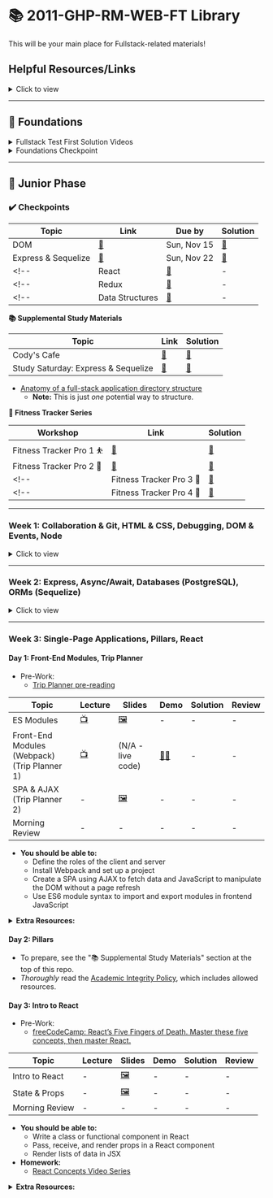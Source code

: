 # 📚 **2011-GHP-RM-WEB-FT Library**

This will be your main place for Fullstack-related materials!

## **Helpful Resources/Links**

<details><summary>Click to view</summary>

- [📺 Lecture: Software Engineering Mindset][eng-mindset-lec]
- [🗺 Stack Map Diagram][stack-map-diagram]
- [📺 Video: Debugging Node][vid-debugging-node]
- [📖 Effective git and github usage for pairing on workshops][git-pairing]
- [📺 Video of Github workflow when pairing on Workshops][vid-git-pairing]
- [📖 Fullstack Student / Alum Blogs List][alum-blogs]
- [📖 Gist: Debugging][doc-glebec-debug]
- [📺 Video: Debugging][vid-glebec-debug]
- [📖 Gist: Some code wars problems, categorized][codewars-categorized]
- [📖 Gist: Book Recommendations][doc-glebec-books]
- [📖 Oh-My-ZSH cheatsheet][oh-my-zsh]
- [📖 MVC vs Redux (Flux)][mvc-vs-redux]
- [📖 Gist: Functional Programming][doc-glebec-fp]
- **Destructuring**
  - [📖 MDN: Destructuring assignment][mdn-destructuring]
  - [📖 Mozilla Hacks - ES6 In Depth: Destructuring][mozilla-destructuring]
  - [📖 A Dead Simple intro to Destructuring JavaScript Objects][wes-bos-destructuring]
  - [📖 Rename & Destructure Variables in ES6][wes-bos-destructure-renaming]

[eng-mindset-lec]: https://youtu.be/lzidc_bPFL8
[stack-map-diagram]: https://fullstackacademy.github.io/stack-map/
[vid-debugging-node]: https://youtu.be/N9w__SIB-wA
[git-pairing]: https://gist.github.com/omriBernstein/4fd2c21be8416d5e5a69aabc6fa94b82
[vid-git-pairing]: http://www.youtube.com/watch?v=VJHyW8OmSaI
[alum-blogs]: https://github.com/FullstackAcademy/student-blogs
[doc-glebec-debug]: https://gist.github.com/glebec/8a0d06e54a4b3f95a33392f948e97b6a
[vid-glebec-debug]: https://youtu.be/-NoR8H_mrC0
[codewars-categorized]: https://gist.github.com/joedotjs/7614f84264bf20e49d39
[doc-glebec-books]: https://gist.github.com/glebec/c8139b51feb86005504810b8f58a696c
[oh-my-zsh]: https://github.com/robbyrussell/oh-my-zsh/wiki/Cheatsheet
[mvc-vs-redux]: https://blog.gisspan.com/2017/02/Redux-Vs-MVC,-Why-and-How.html
[doc-glebec-fp]: https://gist.github.com/glebec/a5c9309c7615d4bbdb838a4973e0f9d7
[wes-bos-destructuring]: https://wesbos.com/destructuring-objects
[wes-bos-destructure-renaming]: https://wesbos.com/destructuring-renaming
[mdn-destructuring]: https://developer.mozilla.org/en-US/docs/Web/JavaScript/Reference/Operators/Destructuring_assignment
[mozilla-destructuring]: https://hacks.mozilla.org/2015/05/es6-in-depth-destructuring/

</details>

___

## 🥚 **Foundations**

<details><summary>Fullstack Test First Solution Videos</summary>

- [📺 01 Properties][vid-foundations-01-properties]
- [📺 02 Calculator][vid-foundations-02-calculator]
- [📺 03 RPN Calculator Playlist][vid-foundations-03-RPN]
- [📺 04 Loops Playlist][vid-foundations-01-loops]
- [📺 05 Functions][vid-foundations-01-functions]
- [📺 06 Functional][vid-foundations-01-functional]
- [📺 07 Mammals][vid-foundations-01-mammals]
- [📺 08 Recursion][vid-foundations-01-recursion]

[vid-foundations-01-properties]: https://www.youtube.com/watch?v=YDoRg2topuA
[vid-foundations-02-calculator]: https://www.youtube.com/watch?v=komtSeCkzCA
[vid-foundations-03-RPN]: https://www.youtube.com/playlist?list=PLx0iOsdUOUmnfk2sgE6qjfmAk6vbQVcNG
[vid-foundations-01-loops]: https://www.youtube.com/watch?v=66bl0bvyH2M&list=PLx0iOsdUOUmmHlW6T7IPy8uyiSgZp9R-E
[vid-foundations-01-functions]: https://www.youtube.com/watch?v=oAHIBcmFUsg
[vid-foundations-01-functional]: https://www.youtube.com/watch?v=fbf7aLX9dx4
[vid-foundations-01-mammals]: https://www.youtube.com/playlist?list=PLx0iOsdUOUmkJGuH7-4KJ6dToxFJzgVFh
[vid-foundations-01-recursion]: https://www.youtube.com/playlist?list=PLx0iOsdUOUmmrCVtFYTSvFgytB34qWT8a

</details>

<details><summary>Foundations Checkpoint</summary>

- [💬 Q & A](https://youtu.be/hanrq65sulg)

</details>

___

## 🐣 **Junior Phase**

### ✔️ **Checkpoints**

| Topic | Link | Due by | Solution |
| ---------- | ---- | ------ | -------- |
| DOM | [🔗][ckpt-dom] | Sun, Nov 15 | [👾][ckpt-dom-sol] |
| Express & Sequelize | [🔗][ckpt-express-sequelize] | Sun, Nov 22 | [👾][ckpt-express-sol] |
<!-- | React | [🔗][ckpt-react] | - | - | -->
<!-- | Redux | [🔗][ckpt-redux] | - | - | -->
<!-- | Data Structures | [🔗][ckpt-data-structures] | - | - | -->

[ckpt-dom]: https://github.com/FullstackAcademy/Checkpoint.DOM
[//]: # ( Paste in table above >> [👾][ckpt-dom-sol] )
[ckpt-dom-sol]: 01-junior-phase/checkpoints/01-junior-phase/Checkpoint.DOM.Solution

[ckpt-express-sequelize]: https://github.com/FullstackAcademy/Checkpoint-Express-Sequelize-B
[//]: # ( Paste in table above >> [👾][ckpt-express-sol] )
[ckpt-express-sol]: 01-junior-phase/checkpoints/01-junior-phase/Checkpoint.Express-Sequelize.Solution

[ckpt-react]: https://github.com/FullstackAcademy/Checkpoint-React-v2
[//]: # ( Paste in table above >> [👾][ckpt-react-sol] )
[ckpt-react-sol]: #tbd

[ckpt-redux]: https://github.com/FullstackAcademy/Checkpoint-Redux
[//]: # ( Paste in table above >> [👾][ckpt-redux-sol] )
[ckpt-redux-sol]: #tbd

[ckpt-data-structures]: https://github.com/FullstackAcademy/Checkpoint-Data-Structures
[//]: # ( Paste in table above >> [👾][ckpt-data-structures-sol] )
[ckpt-data-structures-sol]: #tbd


**📚 Supplemental Study Materials**

| Topic | Link | Solution |
| ----- | ---- | -------- |
| Cody's Cafe | [🔗][codys-cafe-repo] | [👾][codys-cafe-sol] |
| Study Saturday: Express & Sequelize | [🔗][ss-express-sequelize] | [👾][ss-express-sequelize-sol] |

<!-- | Study Saturday: React | [🔗][ss-react] | [👾][ss-react-sol] | -->
<!-- | Cody's Quiz | [🔗][codys-quiz-repo] | [👾][codys-quiz-sol] | -->
<!-- | Goodie Bag | [🔗][goodie-bag] | - | -->
<!-- | Study Saturday: Fullstack Flow | [🔗][ss-fullstack] | [👾][ss-fullstack-sol] | -->

[//]: # ( Open Study Saturday material the PREVIOUS FRIDAY )

[codys-cafe-repo]: https://github.com/FullstackAcademy/codys-cafe
[codys-cafe-sol]: https://github.com/FullstackAcademy/codys-cafe-solution

[ss-express-sequelize]: https://github.com/FullstackAcademy/Study-Saturday-Express-Sequelize
[ss-express-sequelize-sol]: https://github.com/FullstackAcademy/Study-Saturday-Express-Sequelize/tree/solution

[ss-react]: https://github.com/FullstackAcademy/Study-Saturday-React
[ss-react-sol]: #tba

[goodie-bag]: https://learn.fullstackacademy.com/workshop/5f077126514d6d000422faa4/landing

[ss-fullstack]: https://github.com/FullstackAcademy/Study-Saturday-Fullstack
[ss-fullstack-sol]: #tba

- [Anatomy of a full-stack application directory structure](https://app.creately.com/diagram/M63wZ4CZnOh/view)
  - **Note:** This is just _one_ potential way to structure.

**🏃 Fitness Tracker Series**

| Workshop | Link | Solution |
| ----- | ---- | -------- |
| Fitness Tracker Pro 1 ⛹️ | [🔗][fitness-tracker-1] | [👾][fitness-tracker-1-sol] |
| Fitness Tracker Pro 2 🚴 | [🔗][fitness-tracker-2] | [👾][fitness-tracker-2-sol] |
<!-- | Fitness Tracker Pro 3 🧗 | [🔗][fitness-tracker-3] | - | -->
<!-- | Fitness Tracker Pro 4 🧗 | [🔗][fitness-tracker-4] | - | -->

[fitness-tracker-1]: https://learn.fullstackacademy.com/workshop/5c6f1e993812f00004238930/landing
[//]: # ( Paste in table above >> [👾][fitness-tracker-1-sol] )
[fitness-tracker-1-sol]: https://github.com/FullstackAcademy/Fitness-Tracker-Week1-Solution

[fitness-tracker-2]: https://learn.fullstackacademy.com/workshop/5c7d659837e0d200045b7a77/landing
[//]: # ( Paste in table above >> [👾][fitness-tracker-2-sol] )
[fitness-tracker-2-sol]: https://github.com/FullstackAcademy/Fitness-Tracker-Week2/tree/solution

[fitness-tracker-3]: https://learn.fullstackacademy.com/workshop/5c86c0b95587580004b80c3f/landing
[//]: # ( Paste in table above >> [👾][fitness-tracker-3-sol] )
[fitness-tracker-3-sol]: #tba

[fitness-tracker-4]: https://learn.fullstackacademy.com/workshop/5c9110fc3fb0a40004e67bd8/landing
[//]: # ( Paste in table above >> [👾][fitness-tracker-4-sol] )
[fitness-tracker-4-sol]: #tba

___

### **Week 1: Collaboration & Git, HTML & CSS, Debugging, DOM & Events, Node**

<details><summary>Click to view</summary>

#### Day 1: Collaboration, Git

- Pre-Work:
  - [📖 A Pair is Better Than One][pair-better]
  - [📖 Git Basics][git-basics]

[git-basics]: https://git-scm.com/book/en/v2/Getting-Started-Git-Basics
[pair-better]: https://hackernoon.com/a-pair-is-better-than-one-e9d4514add9f

| Topic | Lecture | Slides | Demo | Solution | Review |
| ----- | ------- | ------ | ---- | -------- | ------ |
| Intro to Junior Phase | - | - | - | - | - |
| 5 Keys to Success | - | [🖼️][keys-success]  | - | - | - |
| Intro to Pair Programming | [📺][pair-programming-lec] | [🖼️][pair-programming-slides] | - | - | - |
| Git: Getting Confident | [📺][git-lec] | [🖼️][git-slides] | - | - | - |
| Git: Getting Confident 2 | [📺][git-lec-2] | [🖼️][git-slides] | - | - | - |
| Morning Review | - | - | - | - | - |

[//]: # ( Paste in table above >> [🖼️][intro-jr-phase-slides] )
[intro-jr-phase-slides]: #link-to-slide-deck-here
[keys-success]: 01-junior-phase/01-collaboration-and-overview/keys-to-success.pdf

[//]: # ( Paste in table above >> [🖼️][zoom-slides] )
[zoom-slides]: #link-to-slide-deck-here

[//]: # ( Paste in table above >> [📺][pair-programming-lec] )
[pair-programming-lec]: https://www.youtube.com/watch?v=j_9CZQmjS9A&feature=youtu.be
[pair-programming-slides]: 01-junior-phase/01-collaboration-and-overview/01-pair-programming-min.pdf

[//]: # ( Paste in table above >> [📺][git-lec] )
[git-lec]: https://www.youtube.com/watch?v=BkWs0qWSdZk&feature=youtu.be
[git-lec-2]: https://www.youtube.com/watch?v=duReId-CeF0&feature=youtu.be
[git-slides]: 01-junior-phase/01-collaboration-and-overview/git-intro-min.pdf
[//]: # ( Paste in table above >> [🧑‍💻][git-demo] )
[git-demo]: #link-demo-here

[//]: # ( Paste in table above >> [📺][am-rev-1-1] )
[am-rev-1-1]: #paste-YouTube-link-here
[//]: # ( Paste in table above >> [🎟][am-rev-1-1-ticket] )
[am-rev-1-1-ticket]: #paste-google-form-link-here
[//]: # ( Paste in table above >> [🧑‍💻][am-rev-1-1-demo] )
[am-rev-1-1-demo]: #link-demo-here
[//]: # ( Paste in table above >> [👾][am-rev-1-1-sol] )
[am-rev-1-1-sol]: #paste-gist-here

- **You should be able to:**
  - Practice effective pair programming
  - Manage a project using `git`

**<details><summary>Extra Resources:</summary>**

- [GitHub: Git Cheat Sheet](https://github.github.com/training-kit/downloads/github-git-cheat-sheet.pdf)
- [Centralized vs Distributed Version Control Systems (CVCS vs DVCS)](https://scmquest.com/centralized-vs-distributed-version-control-systems)
- [Git: Customizing Git - Git Configuration](https://git-scm.com/book/en/v2/Customizing-Git-Git-Configuration)
- [Stackoverflow: `git branch BRANCH_NAME` vs. `git checkout -b BRANCH_NAME`](https://stackoverflow.com/questions/7987687/what-is-the-difference-between-git-branch-and-git-checkout-b/7987711#7987711)
- [Git Without Github: Private Repositories](https://catxmachina.xyz/git-without-github/private-repos/)
- [Atlassian: Git merge conflicts](https://www.atlassian.com/git/tutorials/using-branches/merge-conflicts)
- [freeCodeCamp: How to Delete a Git Branch Both Locally and Remotely](https://www.freecodecamp.org/news/how-to-delete-a-git-branch-both-locally-and-remotely/)
- [Checkersaga: Google and GitHub will stop using terms like ‘master and slave’ or ‘blacklist’ in their code](https://checkersaga.com/google-and-github-will-stop-using-terms-like-master-and-slave-or-blacklist-in-their-code/48456/)

</details>


#### Day 2: HTML, CSS

- Pre-Work:
  - [📖 HTML Basics][html-basics]
  - [📖 CSS Basics][css-basics]
  - [📖 A Complete Guide to Flexbox][flexbox-complete-guide]

[html-basics]: https://developer.mozilla.org/en-US/docs/Learn/Getting_started_with_the_web/HTML_basics
[css-basics]: https://developer.mozilla.org/en-US/docs/Learn/Getting_started_with_the_web/CSS_basics
[flexbox-complete-guide]: https://css-tricks.com/snippets/css/a-guide-to-flexbox/

| Topic | Lecture | Slides | Demo | Solution | Review |
| ----- | ------- | ------ | ---- | -------- | ------ |
| HTML & CSS | [📺][htmlcss-lec] | [🖼️][htmlcss-slides] | - | - | - |
| Intro To Boxing | [📺][intro-boxing-lec] | [🖼️][boxing-slides] | - | - | - |
| Flexbox | [📺][flexbox-lec] | [🖼️][flexbox-slides] | - | - | - |
| Landing Page Liftoff | - | - | - | [👾][landing-page-sol] | [📺][landing-page-rev] |
| Morning Review | - | - | - | - | - |

[//]: # ( Paste in table above >> [📺][htmlcss-lec] )
[htmlcss-lec]: https://youtu.be/ddDOMfWs5Ys
[htmlcss-slides]: 01-junior-phase/02-html-css/HTML&CSS.pdf
[//]: # ( Paste in table above >> [🧑‍💻][htmlcss-demo] )
[htmlcss-demo]: #link-demo-here

[//]: # ( Paste in table above >> [📺][intro-boxing-lec] )
[intro-boxing-lec]: https://youtu.be/hRvLW21yMmM
[boxing-slides]: 01-junior-phase/02-html-css/intro-to-boxing.pdf

[//]: # ( Paste in table above >> [📺][flexbox-lec] )
[flexbox-lec]: https://youtu.be/AB9-Rep1elA
[flexbox-slides]: 01-junior-phase/03-DOM/flexbox.pdf
[//]: # ( Paste in table above >> [🧑‍💻][flexbox-demo] )
[flexbox-demo]: #link-demo-here

[//]: # ( Paste in table above >> [👾][landing-page-sol] </br> [👾 Extra Credit][landing-page-sol-extra] )
[landing-page-sol]: https://github.com/FullstackAcademy/Landing-Page-Launchpad/tree/solution
[landing-page-sol-extra]: ####
[//]: # ( Paste in table above >> [📺][landing-page-rev] )
[landing-page-rev]: https://www.youtube.com/watch?v=TvTiebmefWY&feature=youtu.be

[//]: # ( Paste in table above >> [📺][am-rev-1-2] )
[am-rev-1-2]: #paste-YouTube-link-here
[//]: # ( Paste in table above >> [🎟][am-rev-1-2-ticket] )
[am-rev-1-2-ticket]: #paste-google-form-link-here
[//]: # ( Paste in table above >> [🧑‍💻][am-rev-1-2-demo] )
[am-rev-1-2-demo]: #link-demo-here
[//]: # ( Paste in table above >> [👾][am-rev-1-2-sol] )
[am-rev-1-2-sol]: #paste-gist-here

- **You should be able to:**
  - Create a basic HTML document using common elements (`div`, `p`, `h1`, `ul`, `button`, etc)
  - Add some basic styling to an HTML document
  - Navigate the browser developer tools (console, elements, network)
  - Style a page using Flexbox

**<details><summary>Extra Resources:</summary>**

  - [Calculate Specificity][specificity-calc]
  - [Calculate Specificity v2][specificity-calc2]
  - [REM vs EM vs PX][rem-em-px]
  - [CSS Units Ultimate Guide][css-units]
  - [CSS Grow][css-grow]
  - [CSS Center][css-center]
  - [Colorful Flexbox][flexbox-color]
  - [FlexBox Froggy][flexbox-froggy]
  - [Flexbox Froggy Level 24 Walkthrough][vid-flexbox-froggy] >> Spoiler alert!
  - [FlexBox Zombies][flexbox-zombies]
  - [FlexBox in 10 Minutes][flexbox-ten-minutes]

[specificity-calc]: https://slicejack.com/quick-guide-to-css-specificity/
[specificity-calc2]: https://css-tricks.com/specifics-on-css-specificity/
[rem-em-px]: https://engageinteractive.co.uk/blog/em-vs-rem-vs-px
[css-units]: https://blog.alexdevero.com/css-units-ultimate-guide/
[css-grow]: https://css-tricks.com/flex-grow-is-weird/
[css-center]: https://css-tricks.com/centering-css-complete-guide/
[flexbox-color]: https://medium.freecodecamp.org/even-more-about-how-flexbox-works-explained-in-big-colorful-animated-gifs-a5a74812b053
[flexbox-froggy]: https://flexboxfroggy.com/
[vid-flexbox-froggy]: https://youtu.be/D8V74OeZm5Y
[flexbox-zombies]: https://mastery.games/p/flexbox-zombies
[flexbox-ten-minutes]: https://medium.freecodecamp.org/flexbox-in-10-minutes-7295497804ed

</details>


#### Day 3: Debugging, DOM

- Pre-Work:
  - [📖 Thoughts on Debugging][debug-thoughts]
  - [📖 What is the DOM?][dom-what]

[debug-thoughts]: https://www.bignerdranch.com/blog/thoughts-on-debugging-part-2/
[dom-what]: https://css-tricks.com/dom/

| Topic | Lecture | Slides | Demo | Solution | Review |
| ----- | ------- | ------ | ---- | -------- | ------ |
| Practical Debugging: Prevention| [📺][prevention-lec] | [🖼️][prevention-slides] | - | - | - |
| Practical Debugging: Detection, Diagnosis & Treatment | [📺][ddt-lec] | [🖼️][ddt-slides] | - | - | - |
| Intro to the DOM (Selector.js) | [📺][dom-intro-lec] | [🖼️][dom-intro-slides] | - | [👾][selector-js-sol] | [📺][selector-js-rev] |
| Morning Review | - | - | - | - | - |

[//]: # ( Paste in table above >> [📺][prevention-lec] )
[prevention-lec]: https://www.youtube.com/watch?v=QQ4kDUhtULw&feature=youtu.be
[prevention-slides]: 01-junior-phase/02-html-css/debugging-prevention-min.pdf

[//]: # ( Paste in table above >> [📺][ddt-lec] )
[ddt-lec]: https://www.youtube.com/watch?v=Q1uZnhVN42c&feature=youtu.be
[ddt-slides]: 01-junior-phase/02-html-css/debugging-detection-and-diagnosis-min.pdf

[//]: # ( Paste in table above >> [📺][dom-intro-lec] )
[dom-intro-lec]: https://www.youtube.com/watch?v=cKaOrrMR6h8&feature=youtu.be
[dom-intro-slides]: 01-junior-phase/03-DOM/intro-to-the-dom-min.pdf
[//]: # ( Paste in table above >> [🧑‍💻][selector-demo] )
[selector-demo]: #link-demo-here
[//]: # ( Paste in table above >> [👾][selector-js-sol] )
[selector-js-sol]: https://github.com/FullstackAcademy/PairExercise.Selector/tree/solution
[//]: # ( Paste in table above >> [📺][selector-js-rev] )
[selector-js-rev]: https://www.youtube.com/watch?v=vUcbywLzQS4&feature=youtu.be

[//]: # ( Paste in table above >> [📺][am-rev-1-3] )
[am-rev-1-3]: #paste-YouTube-link-here
[//]: # ( Paste in table above >> [🎟][am-rev-1-3-ticket] )
[am-rev-1-3-ticket]: #paste-google-form-link-here
[//]: # ( Paste in table above >> [🧑‍💻][am-rev-1-3-demo] )
[am-rev-1-3-demo]: #link-demo-here
[//]: # ( Paste in table above >> [👾][am-rev-1-3-sol] )
[am-rev-1-3-sol]: #paste-gist-here

- **You should be able to:**
  - Describe simple steps to prevent bugs
  - Demonstrate how to read a stack trace, and use `console.log` and `debugger`
  - Define the DOM and explain its importance

**<details><summary>Extra Resources:</summary>**

  - [HTML Collection vs NodeList][html-collection-vs-nodelist]
  - [NodeList Doc][doc-nodelist]

[html-collection-vs-nodelist]: https://teamtreehouse.com/community/understanding-the-difference-between-an-htmlcollection-and-a-nodelist
[doc-nodelist]: https://developer.mozilla.org/en-US/docs/Web/API/NodeList

</details>


#### Day 4: DOM Events, Pixelate

- Pre-Work:
  - [An Introduction To DOM Events][dom-intro]

[dom-intro]: https://www.smashingmagazine.com/2013/11/an-introduction-to-dom-events/

| Topic | Lecture | Slides | Demo | Solution | Review |
| ----- | ------- | ------ | ---- | -------- | ------ |
| Event Listeners & Handlers (Whack-a-mole) | [📺][dom-events-lec] | [🖼️][dom-events-slides] | - | - | - |
| Pixelate | - | - | - | [👾][pixelate-sol] | [📺][pixelate-rev] | - |
| Morning Review | - | - | - | - | - |

[//]: # ( Paste in table above >> [📺][dom-events-lec] )
[dom-events-lec]: https://www.youtube.com/watch?v=0f_vZst-l44&feature=youtu.be
[dom-events-slides]: https://docs.google.com/presentation/d/1EYCbNRqzluqHbgGh_XRDw0bqAR7OE-X4fCgeTIXTG_k/edit?usp=sharing
[//]: # ( Paste in table above >> [👨‍💻][dom-events-demo] )
[dom-events-demo]: #link-demo-here
[//]: # ( Paste in table above >> [👾][whack-a-mole-sol] </br> [👾 with timer][whack-a-mole-sol-timer] )
[whack-a-mole-sol]: ###
[whack-a-mole-sol-timer]: ###

[//]: # " Paste in table above >> [👾][pixelate-sol] "
[pixelate-sol]: https://github.com/FullstackAcademy/PairExercise.Pixelate.Solution
[//]: # " Paste in table above >> [📺][pixelate-rev] "
[pixelate-rev]: https://www.youtube.com/playlist?list=PLx0iOsdUOUmlGmcCCcsf9os6lVu0l5kg-

[//]: # ( Paste in table above >> [📺][am-rev-1-4] )
[am-rev-1-4]: #paste-YouTube-link-here
[//]: # ( Paste in table above >> [🎟][am-rev-1-4-ticket] )
[am-rev-1-4-ticket]: #paste-google-form-link-here
[//]: # ( Paste in table above >> [🧑‍💻][am-rev-1-4-demo] )
[am-rev-1-4-demo]: #link-demo-here
[//]: # ( Paste in table above >> [👾][am-rev-1-4-sol] )
[am-rev-1-4-sol]: #paste-gist-here

- **You should be able to:**
  - Set up event listeners to handle DOM events
  - Manipulate the DOM using the DOM API
  - Explain how a browser uses HTML, CSS, and JavaScript to display a web page

**<details><summary>Extra Resources:</summary>**

  - [MDN: Introduction to events](https://developer.mozilla.org/en-US/docs/Learn/JavaScript/Building_blocks/Events)
  - [Eloquent JavaScript: Handling Events](https://eloquentjavascript.net/15_event.html)
  - **Visualizing the Event Life Cycle:**
    - [Slow motion event path](https://jsbin.com/exezex/4/edit?css,js,output)
    - [Identifying event phases](http://jsbin.com/unuhec/4/edit)
  - [JavaScript.info: Bubbling and capturing](https://javascript.info/bubbling-and-capturing)
  - [MDN: `EventTarget.addEventListener()`](https://developer.mozilla.org/en-US/docs/Web/API/EventTarget/addEventListener)
  - Once you isolate the target element via `event.target`, you can "dot" off of that element to access a number of properties. See here: [MDN: Element Properties](https://developer.mozilla.org/en-US/docs/Web/API/Element#Properties)
    - By doing this, we can add logic to our event handlers when we leverage event delegation in order to prevent code from running on elements we don't want it to.
  - [Overlay demonstrating stopPropagation](https://jsbin.com/fizuyesere/edit?html,js,output)

</details>


#### Day 5: Intro to Node

- Pre-Work:
  - [📖 What Exactly is Node.js][nodejs-intro]

[nodejs-intro]: https://medium.freecodecamp.org/what-exactly-is-node-js-ae36e97449f5

| Topic | Lecture | Slides | Demo | Solution | Review |
| ----- | ------- | ------ | ---- | -------- | ------ |
| Intro to Node: Modules | [📺][node-modules-lec] | [🖼️][node-slides] | [🧑‍💻][node-modules-demo] | - | - |
| Intro to Node: Asyncronicity & Callbacks | [📺][node-async-lec] | [🖼️][node-async-slides] | [🧑‍💻][node-modules-demo] | [👾][node-shell-sol] | - |
| How to Give and Receive Feedback | - | - | - | - | - |
| Morning Review | [📺][am-rev-1-5] | [🎟][am-rev-1-5-ticket] | [🧑‍💻][am-rev-1-5-demo] | [👾][am-rev-1-5-sol] | - |

[//]: # ( Paste in table above >> [📺][node-modules-lec] )
[node-modules-lec]: https://youtu.be/b1Otam0qJZg
[node-slides]: 01-junior-phase/06-node-express/Node-Node-Modules.pdf
[//]: # ( Paste in table above >> [🧑‍💻][node-modules-demo] )
[node-modules-demo]: 01-junior-phase/06-node-express/node-demos

[//]: # ( Paste in table above >> [📺][node-async-lec] )
[node-async-lec]: https://youtu.be/onNiNKPXhV8
[node-async-slides]: 01-junior-phase/06-node-express/intro-async-cg.pdf
[//]: # ( Paste in table above >> [🧑‍💻][node-async-demo] )
[node-async-demo]: #link-demo-here
[//]: # ( Paste in table above >> [👾][node-shell-sol] )
[node-shell-sol]: 01-junior-phase/06-node-express/node-shell-sol

[//]: # ( Paste in table above >> [📺][give-recieve-feedback-lec] )
[give-recieve-feedback-lec]: #paste-YouTube-link-here
[//]: # ( Paste in table above >> [🖼️][give-recieve-feedback-slides] )
[give-recieve-feedback-slides]: ###

[//]: # ( Paste in table above >> [📺][am-rev-1-5] )
[am-rev-1-5]: https://youtu.be/HsSq2CQddUY
[//]: # ( Paste in table above >> [🎟][am-rev-1-5-ticket] )
[am-rev-1-5-ticket]: https://forms.gle/YBCmSCY4XGR685mi6
[//]: # ( Paste in table above >> [🧑‍💻][am-rev-1-5-demo] )
[am-rev-1-5-demo]: 01-junior-phase/06-node-express/node-mr
[//]: # ( Paste in table above >> [👾][am-rev-1-5-sol] )
[am-rev-1-5-sol]: https://hackmd.io/@2ctk-Q4uQAmhb4qw1GghPA/BymU9Ml5D

- **You should be able to:**
  - Explain the purpose of Node
  - Explain asynchronicity in JavaScript and how to handle asynchronous code

**<details><summary>Extra Resources:</summary>**

  - [📺 What is the Event Loop Anyway?][event-loop]

[event-loop]: https://www.youtube.com/watch?v=8aGhZQkoFbQ&vl=en

</details>



</details>

___

### **Week 2: Express, Async/Await, Databases (PostgreSQL), ORMs (Sequelize)**

<details><summary>Click to view</summary>

#### Day 1: Express, Handling Asynchronous Operations (`async`/`await`)

- Pre-Work:
  - [📺 Web Dev Simplified: What is an API?][what-is-an-api]
  - [📺 Codecademy: Back-End Web Architecture][codecademy-be-web-arch]
  - 📤 Download an API development tool (your choice) 📥
    - [Postman](https://www.postman.com/)
    - [Insomnia](https://insomnia.rest/)
  - [📖 Async/Await: The Hero Javascript Deserved][twilio-async-await]

[what-is-an-api]: https://youtu.be/tgbRY96q-KM
[codecademy-be-web-arch]: https://www.codecademy.com/articles/back-end-architecture
[twilio-async-await]: https://www.twilio.com/blog/2015/10/asyncawait-the-hero-javascript-deserved.html

| Topic | Lecture | Slides | Demo | Solution | Review |
| ----- | ------- | ------ | ---- | -------- | ------ |
| HTTP and Express 101 | [📺][express-101-lec] | [🖼️][express-101-slides] | [🧑‍💻][express-101-demo] | - | - |
| Express 201 (Wizard News Pt 1) | [📺][express-201-lec] | [🖼️][express-201-slides] | [🧑‍💻][express-201-demo] | [👾][express-wizard-1-sol] | [📺][express-wizard-1-rev] |
| `async`/`await` | [📺][async-await-lec] | [🖼️][async-await-slides] | [🧑‍💻][async-await-demo] | [👾][async-await-sol] | - |
| Morning Review | [📺][am-rev-2-1] | [🎟][am-rev-2-1-ticket] | [🧑‍💻 try-catch][am-rev-2-1-demo] | [👾][am-rev-2-1-sol] | - |

[express-101-lec]: https://youtu.be/YHGzDz-K9_Q
[express-101-slides]: 01-junior-phase/06-node-express/express-101-cg.pdf
[express-101-demo]: 01-junior-phase/06-node-express/express-demo-1

[express-201-lec]: https://youtu.be/Dawp7xtFhKw
[express-201-slides]: 01-junior-phase/06-node-express/express-201-cg.pdf
[express-201-demo]: 01-junior-phase/06-node-express/express-demo-2

[express-wizard-1-sol]: 01-junior-phase/06-node-express/Solution.WizardNews1
[express-wizard-1-rev]: https://www.youtube.com/watch?v=w07G_eMRFZ4&feature=youtu.be

[async-await-lec]: https://youtu.be/lZpcz7ewpMQ
[async-await-slides]: 01-junior-phase/08-async-pg-express/async-await.pdf
[async-await-demo]: 01-junior-phase/06-node-express/async-await-demo
[async-await-sol]: 01-junior-phase/06-node-express/Solution.Lab.AsyncAwait

[//]: # ( Paste in table above >> [📺][am-rev-2-1] )
[am-rev-2-1]: https://youtu.be/iZDS3MkjEg0
[//]: # ( Paste in table above >> [🎟][am-rev-2-1-ticket] )
[am-rev-2-1-ticket]: https://forms.gle/Vk7AuyG2gSTS1FSU8
[//]: # ( Paste in table above >> [🧑‍💻][am-rev-2-1-demo] )
[am-rev-2-1-demo]: 01-junior-phase/06-node-express/express-mr/trycatch.js
[//]: # ( Paste in table above >> [👾][am-rev-2-1-sol] )
[am-rev-2-1-sol]: 01-junior-phase/06-node-express/express-mr/exit-ticket-solution.md

- **You should be able to:**
  - Describe the role of a client, a server, and HTTP
  - Describe Express middleware, requests, and responses
  - Handle URL params in an Express route
  - Know when and why you would use `app.use` and `next` in your Express app
  - Use `module.exports` and `require` to create modular applications
  - Handle asynchronous code and Promises with `async`/`await`

**<details><summary>Extra Resources:</summary>**

  - [📖 A Simple Explanation of Express Middleware][express-middleware]
  - [📖 Nodejs in Flames][nodejs-flames]

[express-middleware]: https://medium.com/@agoiabeladeyemi/a-simple-explanation-of-express-middleware-c68ea839f498
[nodejs-flames]: https://medium.com/netflix-techblog/node-js-in-flames-ddd073803aa4

</details>


#### Day 2: Databases, SQL, Schema Design

- Pre-Work:
  - [📖 Schema Design Overview][schema-design]

[schema-design]: https://medium.com/@kimtnguyen/relational-database-schema-design-overview-70e447ff66f9

| Topic | Lecture | Slides | Demo | Solution | Review |
| ----- | ------- | ------ | ---- | -------- | ------ |
| Intro to Databases & PostgreSQL | [📺][db-lec] | [🖼️][db-slides] | - | - | - |
| Intro to SQL | [📺][sql-lec] | [🖼️][sql-slides] | - | - | - |
| Schema Design | [📺][schema-lec] | [🖼️][schema-slides] | - | - | - |
| Morning Review | - | - | - | - | - |

[//]: # ( Paste in table above >> [📺][db-lec] )
[db-lec]: https://www.youtube.com/watch?v=hMJJuBsdrdM&feature=youtu.be
[db-slides]: 01-junior-phase/07-databases/intro-to-db.pdf

[//]: # ( Paste in table above >> [📺][sql-lec] )
[sql-lec]: https://www.youtube.com/watch?v=6ivxRhgJRpQ&feature=youtu.be
[sql-slides]: 01-junior-phase/07-databases/intro-to-sql.pdf
[//]: # ( Paste in table above >> [🧑‍💻][sql-demo] )
[sql-demo]: #link-demo-here

[//]: # ( Paste in table above >> [📺][schema-lec] )
[schema-lec]: https://www.youtube.com/watch?v=YCKOBeYOkiI&feature=youtu.be
[schema-slides]: 01-junior-phase/07-databases/intro-to-schema.pdf

[//]: # ( Paste in table above >> [📺][am-rev-2-2] )
[am-rev-2-2]: #paste-YouTube-link-here
[//]: # ( Paste in table above >> [🎟][am-rev-2-2-ticket] )
[am-rev-2-2-ticket]: #paste-google-form-link-here
[//]: # ( Paste in table above >> [🧑‍💻][am-rev-2-2-demo] )
[am-rev-2-2-demo]: #link-demo-here
[//]: # ( Paste in table above >> [👾][am-rev-2-2-sol] )
[am-rev-2-2-sol]: #paste-gist-here

- **You should be able to:**
  - Explain what a database is, and why you would use one
  - Write SQL queries using some common keywords (`SELECT`, `FROM`, `WHERE`, `ORDER BY`, `JOIN`, etc)
  - Articulate what a primary key is
  - Articulate what a foreign key is, and why you would use one
  - Explain the differences between a 1-to-1, 1-to-many, and many-to-many relationship

**<details><summary>Extra Resources:</summary>**

  - [Normalization][normalization]
  - [SQL-Relationships][sql-relationships]
  - [SQLzoo][sql-zoo]
  - [SQL vs NoSQL][sql-nosql]
  - [📖 SQL W3schools][sql-w3]
  - [📖 What is a RDBMS anyway?][rdbms-what]

[normalization]: https://opentextbc.ca/dbdesign01/chapter/chapter-12-normalization/
[sql-relationships]: https://code.tutsplus.com/articles/sql-for-beginners-part-3-database-relationships--net-8561
[sql-zoo]: https://sqlzoo.net/
[sql-nosql]: https://medium.com/xplenty-blog/the-sql-vs-nosql-difference-mysql-vs-mongodb-32c9980e67b2
[sql-w3]: https://www.w3schools.com/sql/sql_intro.asp
[rdbms-what]: https://www.codecademy.com/articles/what-is-rdbms-sql

</details>


#### Day 3: Node-Postgres (`pg`), Express `Router()`

- Pre-Work:
  - [node-postgres (Sections: "Welcome" and "Queries")][pg-docs]

[pg-docs]: https://node-postgres.com/

| Topic | Lecture | Slides | Demo | Solution | Review |
| ----- | ------- | ------ | ---- | -------- | ------ |
| Node-Postgres (`pg`) (Wizard News Pt 2) | [📺][node-postgres-lec] | [🖼️][node-postgres-slides] | [🧑‍💻][node-postgres-demo] | - | [📺][wizard-news-2-rev] |
| RESTful Routing (Wizard News Pt 3) | [📺][restful-express-lec]  | [🖼️][restful-express-slides] | - | [👾][wizard-news-3-sol] | [📺][wizard-news-3-rev] |
| Morning Review | [📺][am-rev-2-3] | [🎟][am-rev-2-3-ticket] | (see comments in wnews) | [👾][am-rev-2-3-sol] | - |

[//]: # ( Paste in table above >> [📺][node-postgres-lec] )
[node-postgres-lec]: https://youtu.be/yv5o4DJpoVo
[node-postgres-slides]: 01-junior-phase/08-async-pg-express/node-postgres.pdf
[//]: # ( Paste in table above >> [🧑‍💻][node-postgres-demo] )
[node-postgres-demo]: 01-junior-phase/08-async-pg-express/pg-demo
[//]: # ( Paste in table above >> [👾][wizard-news-2-sol] )
[wizard-news-2-sol]: ###
[//]: # ( Paste in table above >> [📺][wizard-news-2-rev] )
[wizard-news-2-rev]: https://www.youtube.com/playlist?list=PLx0iOsdUOUmmM-IVZfeksQqCXLGrKXCrl

[//]: # ( Paste in table above >> [📺][restful-express-lec] )
[restful-express-lec]: https://youtu.be/URkRvvOljCE
[restful-express-slides]: 01-junior-phase/08-async-pg-express/express-routes.pdf
[//]: # ( Paste in table above >> [🧑‍💻][restful-express-demo] )
[restful-express-demo]: #link-demo-here
[//]: # ( Paste in table above >> [👾][wizard-news-3-sol] )
[wizard-news-3-sol]: 01-junior-phase/08-async-pg-express/Solution.Wizard-news
[//]: # ( Paste in table above >> [📺][wizard-news-3-rev] )
[wizard-news-3-rev]: https://www.youtube.com/playlist?list=PLx0iOsdUOUmlBAQOjZdHZ5EOZta0l9e2L

[//]: # ( Paste in table above >> [📺][am-rev-2-3] )
[am-rev-2-3]: https://youtu.be/VNF6qfPjntU
[//]: # ( Paste in table above >> [🎟][am-rev-2-3-ticket] )
[am-rev-2-3-ticket]: https://forms.gle/AxSZfMKiU8FbZMc46
[//]: # ( Paste in table above >> [🧑‍💻][am-rev-2-3-demo] )
[am-rev-2-3-demo]: #link-demo-here
[//]: # ( Paste in table above >> [👾][am-rev-2-3-sol] )
[am-rev-2-3-sol]: 01-junior-phase/06-node-express/exit-ticket-solution.md

- **You should be able to:**
  - Describe the role of `pg` in our stack
  - Define REST and its advantages
  - Create and mount Express Routers
  - Explain the role of body parsing middleware

**<details><summary>Extra Resources:</summary>**

- **PostgreSQL**
  - [Documentation][psql-docs]
  - [Tutorial][psql-tutorial]
- **[node-postgres (`pg`)](https://node-postgres.com/)**
  - [Features: Connecting](https://node-postgres.com/features/connecting)
  - [Features: Queries](https://node-postgres.com/features/queries)
  - [API: `pg.Client`](https://node-postgres.com/api/client)
- **Express & RESTful Routing**
  - [Gist: REST Anti-Patterns and Mistakes][rest-mistakes]
  - [RESTful API Resource Naming Convention][restful-api-naming]
  - Express has reincorporated body parsing starting with **v4.16**:
    - [Stackoverflow: `express.json` vs `bodyParser.json`][bparser-v-express]
  - [How bodyParser() works](https://medium.com/@adamzerner/how-bodyparser-works-247897a93b90)

[psql-docs]: https://www.postgresql.org/docs/8.0/tutorial.html
[psql-tutorial]: http://www.postgresqltutorial.com/
[rest-mistakes]: https://gist.github.com/omriBernstein/9f9c5f39afacc84faf44503fd64369cb
[restful-api-naming]: https://restfulapi.net/resource-naming/
[bparser-v-express]: https://stackoverflow.com/a/47232318

</details>


#### Day 4: ORM (Sequelize), WikiStack 1

- Pre-Work:
  - [Sequelize An Introduction][sequelize-intro]
  - [Sequelize: Getting Started][sequelize-guide]
    - **Disclaimer:** Some syntax in the FSA Sequelize Guides is **deprecated** (e.g. `findById`). ***Always*** check the version in your `package.json` file and use the appropriate syntax for that specific version.

[sequelize-intro]: https://youtu.be/qsDvJrGMSUY
[sequelize-guide]: https://sequelize-guides.netlify.app/getting-started/

| Topic | Lecture | Slides | Demo | Solution | Review |
| ----- | ------- | ------ | ---- | -------- | ------ |
| Intro to ORMs (Sequelize) | [📺][orm-lec] | [🖼️][orm-slides] | [🧑‍💻][orm-demo] | - | - |
| Wikistack 1 | - | - | - | [👾][wikistack-1-sol] | [📺][wikistack-1-rev] |
| Morning Review | - | - | - | - | - |

[//]: # ( Paste in table above >> [📺][orm-lec] )
[orm-lec]: https://www.youtube.com/watch?v=7goDBgCXdME&feature=youtu.be
[orm-slides]: 01-junior-phase/09-wikistack/intro-to-orms.pdf
[//]: # ( Paste in table above >> [🧑‍💻][orm-demo] )
[orm-demo]: https://github.com/mmac1020/intro-to-orms-demo/tree/local-demo
[//]: # ( Paste in table above >> [👾][orm-sol] )
[orm-sol]: ###link-sequelize-lab-solution-here

[//]: # ( Paste in table above >> [👾][wikistack-1-sol] )
[wikistack-1-sol]: https://github.com/FullstackAcademy/Solution.Wikistack1
[//]: # ( Paste in table above >> [📺][wikistack-1-rev] )
[wikistack-1-rev]: https://www.youtube.com/playlist?list=PLx0iOsdUOUmmjZtJBNy8q-rajIBINW9t8

[//]: # ( Paste in table above >> [📺][am-rev-2-4] )
[am-rev-2-4]: #paste-YouTube-link-here
[//]: # ( Paste in table above >> [🎟][am-rev-2-4-ticket] )
[am-rev-2-4-ticket]: #paste-google-form-link-here
[//]: # ( Paste in table above >> [🧑‍💻][am-rev-2-4-demo] )
[am-rev-2-4-demo]: #link-demo-here
[//]: # ( Paste in table above >> [👾][am-rev-2-4-sol] )
[am-rev-2-4-sol]: #paste-gist-here

- **You should be able to:**
  - Define an ORM, and explain its pros/cons
  - Define models in Sequelize
  - Associate models with each other
  - Hook into Sequelize lifecycle events
  - Query on models (`findAll`, `findOne`, `create`, "magic methods", etc)

**<details><summary>Extra Resources:</summary>**

  - [Official Sequelize Documentation](https://sequelize.org/master/)
  - [How to Locate Magic Methods](https://gist.github.com/jbracht/1778e93ced532b902fc49d70a743ffb8)
  - [Magic Methods Script](https://gist.github.com/b17z/916171a778c4ed7053d2052b0c6f7d55)
  - [Lifecycle Methods](https://gist.github.com/Julissa93/6a6d29874d34a801d603d2522645025f)

</details>


#### Day 5: WikiStack 2

- Pre-Work:
  - [Sequelize: Eager Loading][sequelize-eager]
  - [Sequelize: Instance & Class Methods][sequelize-methods]
  - [Express: Error Handling][express-error]

[sequelize-eager]: https://sequelize-guides.netlify.com/eager-loading/
[sequelize-methods]: https://sequelize-guides.netlify.com/instance-and-class-methods/
[express-error]: https://expressjs.com/en/guide/error-handling.html

| Topic | Lecture | Slides | Demo | Solution | Review |
| ----- | ------- | ------ | ---- | -------- | ------ |
| Express & Sequelize Rounding Out | [📺][rounding-out-lec] | [🖼️][rounding-out-slides] | - | - | - |
| Wikistack 2 | - | - | - | [👾][wikistack-2-sol] | - |
| Morning Review | [📺][am-rev-2-5] | [🎟][am-rev-2-5-ticket] | [🧑‍💻 Annotated Wikistack 2 Solution][am-rev-2-5-demo] | [👾][am-rev-2-5-sol] | - |

[//]: # ( Paste in table above >> [📺][rounding-out-lec] )
[rounding-out-lec]: https://youtu.be/9FmYT4z6UR8
[rounding-out-slides]: 01-junior-phase/10-wikistack2/rounding-out.pdf
[//]: # ( Paste in table above >> [🧑‍💻][rounding-out-lec-demo] )
[rounding-out-lec-demo]: ###

[//]: # ( Paste in table above >> [👾][wikistack-2-sol] )
[wikistack-2-sol]: 01-junior-phase/10-wikistack2/Solution.Wikistack2

[//]: # ( Paste in table above >> [📺][am-rev-2-5] )
[am-rev-2-5]: https://youtu.be/FfOZvXdu1GA
[//]: # ( Paste in table above >> [🎟][am-rev-2-5-ticket] )
[am-rev-2-5-ticket]: https://forms.gle/DdzkFfzoqz4a4bfx5
[//]: # ( Paste in table above >> [🧑‍💻][am-rev-2-5-demo] )
[am-rev-2-5-demo]: https://github.com/FullstackAcademy/2011-GHP-RM-WEB-FT/tree/wikistack-comments/01-junior-phase/10-wikistack2/Solution.Wikistack2
[//]: # ( Paste in table above >> [👾][am-rev-2-5-sol] )
[am-rev-2-5-sol]: 01-junior-phase/10-wikistack2/exit-ticket-solution.md

- **You should be able to:**
  - Write custom error handlers in Express
  - Utilize eager loading in Sequelize queries
  - Write class and instance methods on Sequelize models

</details>


___

### **Week 3: Single-Page Applications, Pillars, React**

<!-- <details><summary>Click to view</summary> -->

#### Day 1: Front-End Modules, Trip Planner

- Pre-Work:
  - [Trip Planner pre-reading][trip-planner-pre]

[trip-planner-pre]: https://learn.fullstackacademy.com/workshop/5a709ec934f42b0004ded97f/content/5a709ec934f42b0004ded98a/text

| Topic | Lecture | Slides | Demo | Solution | Review |
| ----- | ------- | ------ | ---- | -------- | ------ |
| ES Modules | [📺][es-modules-lec] | [🖼️ ][es-modules-slides] | - | - | - |
| Front-End Modules (Webpack) </br> (Trip Planner 1) | [📺][webpack-lec] | (N/A - live code) | [🧑‍💻][webpack-demo] | - | - |
| SPA & AJAX (Trip Planner 2) | - | [🖼️][spa-ajax-slides] | - | - | - |
| Morning Review | - | - | - | - | - |

[//]: # ( Paste in table above >> [📺][es-modules-lec] )
[es-modules-lec]: https://youtu.be/YXHaNgT-aZ0
[es-modules-slides]: 01-junior-phase/11-modules-trip-planner/es-modules-intro.pdf
[//]: # ( Paste in table above >> [🧑‍💻][es-modules-demo] )
[es-modules-demo]: #link-demo-here

[//]: # ( Paste in table above >> [📺][webpack-lec] )
[webpack-lec]: https://youtu.be/fMmsSOhqZuw
[//]: # ( Paste in table above >> [🧑‍💻][webpack-demo] )
[webpack-demo]: 01-junior-phase/11-modules-trip-planner/webpack

[//]: # ( Paste in table above >> [👾][trip-planner-1-sol] )
[trip-planner-1-sol]: ###
[//]: # ( Paste in table above >> [📺][trip-planner-1-rev] )
[trip-planner-1-rev]: ###

[//]: # ( Paste in table above >> [📺][spa-ajax-lec] )
[spa-ajax-lec]: #paste-YouTube-link-here
[spa-ajax-slides]: 01-junior-phase/11-modules-trip-planner/spa-ajax.pdf
[//]: # ( Paste in table above >> [🧑‍💻][spa-ajax-demo] )
[spa-ajax-demo]: #link-demo-here

[//]: # ( Paste in table above >> [👾][trip-planner-2-sol] )
[trip-planner-2-sol]: ###
[//]: # ( Paste in table above >> [📺][trip-planner-2-rev] )
[trip-planner-2-rev]: ###

[//]: # ( Paste in table above >> [📺][am-rev-3-1] )
[am-rev-3-1]: #paste-YouTube-link-here
[//]: # ( Paste in table above >> [🎟][am-rev-3-1-ticket] )
[am-rev-3-1-ticket]: #paste-google-form-link-here
[//]: # ( Paste in table above >> [🧑‍💻][am-rev-3-1-demo] )
[am-rev-3-1-demo]: #link-demo-here
[//]: # ( Paste in table above >> [👾][am-rev-3-1-sol] )
[am-rev-3-1-sol]: #paste-gist-here

- **You should be able to:**
  - Define the roles of the client and server
  - Install Webpack and set up a project
  - Create a SPA using AJAX to fetch data and JavaScript to manipulate the DOM without a page refresh
  - Use ES6 module syntax to import and export modules in frontend JavaScript

**<details><summary>Extra Resources:</summary>**

  - **Client Server Architecture**
    - [MDN: What is a web server?](https://developer.mozilla.org/en-US/docs/Learn/Common_questions/What_is_a_web_server)
    - [MDN: HTTP](https://developer.mozilla.org/en-US/docs/Web/HTTP)
    - [HTTP Status Dogs](https://httpstatusdogs.com/)
    - [TCP/IP, Simplified.](https://whatismyipaddress.com/tcpip-simplified)
    - [TCP/IP Protocol Fundamentals Explained with a Diagram](https://www.thegeekstuff.com/2011/11/tcp-ip-fundamentals/)
  - Front End Modules (Webpack)
    - [Webpack documentation](https://webpack.js.org/concepts/)
    - [Everything I Know About The Script Tag](https://eager.io/blog/everything-I-know-about-the-script-tag)
    - [JavaScript Immediately-invoked Function Expressions (IIFE)](https://flaviocopes.com/javascript-iife/)
  - **SPA & AJAX**
    - [Microsoft invented Ajax: Let's give credit where it's due](https://garrettsmith.net/blog/archives/2006/01/microsoft_inven_1.html)
    - [MDN: AJAX](https://developer.mozilla.org/en-US/docs/Web/Guide/AJAX)
    - [MDN: JSON.stringify](https://developer.mozilla.org/en-US/docs/Web/JavaScript/Reference/Global_Objects/JSON/stringify)
    - [MDN: JSON.parse](https://developer.mozilla.org/en-US/docs/Web/JavaScript/Reference/Global_Objects/JSON/parse)
    - [MDN: Fetch API](https://developer.mozilla.org/en-US/docs/Web/API/Fetch_API)
    - [Google Developers: Introduction to fetch()](https://developers.google.com/web/updates/2015/03/introduction-to-fetch)
    - [JavaScript.info: Fetch](https://javascript.info/fetch)
    - [dev.to: JavaScript Fetch API and using Async/Await](https://dev.to/shoupn/javascript-fetch-api-and-using-asyncawait-47mp)
  - **ES Modules**
    - [MDN: JavaScript modules](https://developer.mozilla.org/en-US/docs/Web/JavaScript/Guide/Modules)

</details>


#### Day 2: Pillars

- To prepare, see the "📚 Supplemental Study Materials" section at the top of this repo.
- _Thoroughly_ read the [Academic Integrity Policy](01-junior-phase/00-misc/academic-integrity-policy.md), which includes allowed resources.


#### Day 3: Intro to React

- Pre-Work:
  - [freeCodeCamp: React’s Five Fingers of Death. Master these five concepts, then master React.][react-five]

[react-five]: https://medium.freecodecamp.org/the-5-things-you-need-to-know-to-understand-react-a1dbd5d114a3

| Topic | Lecture | Slides | Demo | Solution | Review |
| ----- | ------- | ------ | ---- | -------- | ------ |
| Intro to React | - | [🖼️][intro-react-slides] | - | - | - |
| State & Props | - | [🖼️][state-props-slides] | - | - | - |
| Morning Review | - | - | - | - | - |

[//]: # ( Paste in table above >> [📺][intro-react-lec] )
[intro-react-lec]: #paste-YouTube-link-here
[intro-react-slides]: 01-junior-phase/12-react/react-intro-min.pdf
[//]: # ( Paste in table above >> [🧑‍💻][intro-react-demo] )
[intro-react-demo]: ###
[//]: # ( Paste in table above >> [👾][intro-react-sol] )
[intro-react-sol]: ###

[//]: # ( Paste in table above >> [📺][state-props-lec] )
[state-props-lec]: #paste-YouTube-link-here
[state-props-slides]: 01-junior-phase/12-react/state-props.pdf
[//]: # ( Paste in table above >> [🧑‍💻][state-props-demo] )
[state-props-demo]: ###
[//]: # ( Paste in table above >> [👾][state-props-sol] )
[state-props-sol]: ###

[//]: # ( Paste in table above >> [📺][am-rev-3-3] )
[am-rev-3-3]: #paste-YouTube-link-here
[//]: # ( Paste in table above >> [🎟][am-rev-3-3-ticket] )
[am-rev-3-3-ticket]: #paste-google-form-link-here
[//]: # ( Paste in table above >> [🧑‍💻][am-rev-3-3-demo] )
[am-rev-3-3-demo]: #link-demo-here
[//]: # ( Paste in table above >> [👾][am-rev-3-3-sol] )
[am-rev-3-3-sol]: #paste-gist-here

- **You should be able to:**
  - Write a class or functional component in React
  - Pass, receive, and render props in a React component
  - Render lists of data in JSX
- **Homework:**
  - [React Concepts Video Series][react-concepts]

[react-concepts]: https://www.youtube.com/playlist?list=PLx0iOsdUOUmlkkod59nXwkN4iB04beamn

**<details><summary>Extra Resources:</summary>**

  - [React: All the Fundamental React Concepts Jammed Into This Single Medium Article](https://medium.freecodecamp.org/all-the-fundamental-react-js-concepts-jammed-into-this-single-medium-article-c83f9b53eac2)
  - [A Visual Guide to State in React](https://daveceddia.com/visual-guide-to-state-in-react/)
  - **React documentation**
    - [Components and Props](https://reactjs.org/docs/components-and-props.html)
      - Includes section on "Function and Class Components"
    - [Conditional Rendering](https://reactjs.org/docs/conditional-rendering.html)
      - [MDN: Logical AND (&&)](https://developer.mozilla.org/en-US/docs/Web/JavaScript/Reference/Operators/Logical_AND)
    - [Lists and Keys](https://reactjs.org/docs/lists-and-keys.html)
      - An in-depth explanation about why keys are necessary if you’re interested in learning more – [Recursing On Children](https://reactjs.org/docs/reconciliation.html#recursing-on-children)
  - [codeburst.io: A quick intro to React’s props.children](https://codeburst.io/a-quick-intro-to-reacts-props-children-cb3d2fce4891)
  - [React Patterns](https://reactpatterns.com/)
  - [Overreacted: Why Do We Write super(props)?](https://overreacted.io/why-do-we-write-super-props/)
  - [Index as a key is an anti-pattern](https://medium.com/@robinpokorny/index-as-a-key-is-an-anti-pattern-e0349aece318)
  - **The Virtual DOM**
    - [Codecademy: React The Virtual DOM](https://www.codecademy.com/articles/react-virtual-dom)
    - [Pluralsight: Virtual DOM - the Difference Maker in React JS](https://www.pluralsight.com/guides/virtual-dom-difference-maker-react-js)
    - [bitsofcode: Understanding the Virtual DOM](https://bitsofco.de/understanding-the-virtual-dom/)

</details>

<!--

</details>

___

### **Week 4: React, Juke, Redux, React Router**


#### Day 1: React Component Lifecycle

- Pre-Work:
  - [React: State and Lifecycle][react-state-and-lifecycle]

[react-state-and-lifecycle]: https://reactjs.org/docs/state-and-lifecycle.html

| Topic | Lecture | Slides | Demo | Solution | Review |
| ----- | ------- | ------ | ---- | -------- | ------ |
| Component Lifecycle (Contact List) | - | [🖼️][react-lifecycle-slides] | - | - | - |
| Morning Review | - | - | - | - | - |

[//]: # ( Paste in table above >> [📺][react-lifecycle-lec] )
[react-lifecycle-lec]: #paste-YouTube-link-here
[react-lifecycle-slides]: 01-junior-phase/12-react/react-lifecycle.pdf
[//]: # ( Paste in table above >> [👾][react-lifecycle-sol] )
[react-lifecycle-sol]: ###

[//]: # ( Paste in table above >> [📺][am-rev-3-4] )
[am-rev-3-4]: #paste-YouTube-link-here
[//]: # ( Paste in table above >> [🎟][am-rev-3-4-ticket] )
[am-rev-3-4-ticket]: #paste-google-form-link-here
[//]: # ( Paste in table above >> [🧑‍💻][am-rev-3-4-demo] )
[am-rev-3-4-demo]: #link-demo-here
[//]: # ( Paste in table above >> [👾][am-rev-3-4-sol] )
[am-rev-3-4-sol]: #paste-gist-here

- **You should be able to:**
  - Hook into React lifecycle events (ie, `componentDidMount`)
  - Define and update state in a component
  - Handle state changes in response to AJAX, user events, etc

**<details><summary>Extra Resources:</summary>**

  - **React documentation**
    - [`setState()`](https://reactjs.org/docs/react-component.html#setstate)
    - [State and Lifecycle](https://reactjs.org/docs/state-and-lifecycle.html)
      - Includes sections on "Using State Correctly" and "The Data Flows Down"
    - [Handling Events](https://reactjs.org/docs/handling-events.html)
      - Includes section on "Passing Arguments to Event Handlers"
    - [Composition vs Inheritance](https://reactjs.org/docs/composition-vs-inheritance.html)
    - [Design Principles](https://reactjs.org/docs/design-principles.html)
    - [Virtual DOM and Internals](https://reactjs.org/docs/faq-internals.html)
      - [Optimizing Performance](https://reactjs.org/docs/optimizing-performance.html)
      - [Reconciliation](https://reactjs.org/docs/reconciliation.html)
  - [React Lifecycle Methods Diagram](https://projects.wojtekmaj.pl/react-lifecycle-methods-diagram/)

</details>


#### Day 2: Juke

- Pre-Work: None!

| Topic | Lecture | Slides | Demo | Solution | Review |
| ----- | ------- | ------ | ---- | -------- | ------ |
| Intro to Juke | - | [🖼️][intro-juke-slides] | - | - | - |
| Morning Review | - | - | - | - | - |

[//]: # ( Paste in table above >> [📺][intro-juke-lec] )
[intro-juke-lec]: #paste-YouTube-link-here
[intro-juke-slides]: 01-junior-phase/13-juke/intro-juke.pdf

[//]: # ( Paste in table above >> [📺][am-rev-3-5] )
[am-rev-3-5]: #paste-YouTube-link-here
[//]: # ( Paste in table above >> [🎟][am-rev-3-5-ticket] )
[am-rev-3-5-ticket]: #paste-google-form-link-here
[//]: # ( Paste in table above >> [🧑‍💻][am-rev-3-5-demo] )
[am-rev-3-5-demo]: #link-demo-here
[//]: # ( Paste in table above >> [👾][am-rev-3-5-sol] )
[am-rev-3-5-sol]: #paste-gist-here

- **You should be able to:**
  - Describe how data flows between the client and server in a fullstack application
  - Organize a reasonable file structure for a fullstack application

**<details><summary>Extra Resources:</summary>**

  - [📺 React Behind the Scenes](https://youtu.be/P6JmkT27awk)
  - [👾 React Behind the Scenes Code](01-junior-phase/13-juke/react-behind-the-scenes)
  - [Can you `console.log` in JSX?](https://medium.com/javascript-in-plain-english/can-you-console-log-in-jsx-732f2ad46fe1)
  - [Intro to Debugging React Applications](https://medium.com/@baphemot/intro-to-debugging-reactjs-applications-67cf7a50b3dd)

</details>

<details><summary>Click to view</summary>

#### Day 3: Redux

- Pre-Work:
  - [Redux: Core Concepts][redux-core-concepts]
  - [Redux: Three Principles][redux-three-principles]
  - [egghead.io: Getting Started with Redux][egghead-redux]
  - [gitconnected: An Unforgettable Way to Learn Redux - The Visual Guide][unforgettable-redux]

[redux-core-concepts]: https://redux.js.org/introduction/core-concepts
[redux-three-principles]: https://redux.js.org/introduction/three-principles
[egghead-redux]: https://egghead.io/lessons/react-redux-the-single-immutable-state-tree
[unforgettable-redux]: https://levelup.gitconnected.com/an-unforgettable-way-to-learn-redux-f36afd38c966

| Topic | Lecture | Slides | Demo | Solution | Review |
| ----- | ------- | ------ | ---- | -------- | ------ |
| Intro to Redux (Redux Bank) | - | [🖼️][intro-redux-slides] | - | - | - |
| Action Types and Action Creators | - | - | - | - | - |
| Pixelate-Redux | - | - | - | - | - |
| Morning Review | - | - | - | - | - |

[//]: # ( Paste in table above >> [📺][intro-redux-lec] )
[intro-redux-lec]: #paste-YouTube-link-here
[intro-redux-slides]: 01-junior-phase/15-redux/redux.pdf
[//]: # ( Paste in table above >> [🧑‍💻][intro-redux-demo] )
[intro-redux-demo]: ###
[//]: # ( Paste in table above >> [👾][redux-bank-sol] )
[redux-bank-sol]: ###

[//]: # ( Paste in table above >> [📺][action-types-creators-lec] )
[action-types-creators-lec]: #paste-YouTube-link-here
[//]: # ( Paste in table above >> [🧑‍💻][action-types-creators-demo] )
[action-types-creators-demo]: ###

[//]: # ( Paste in table above >> [👾][pixelate-redux-sol] )
[pixelate-redux-sol]: ###

[//]: # ( Paste in table above >> [📺][am-rev-4-1] )
[am-rev-4-1]: #paste-YouTube-link-here
[//]: # ( Paste in table above >> [🎟][am-rev-4-1-ticket] )
[am-rev-4-1-ticket]: #paste-google-form-link-here
[//]: # ( Paste in table above >> [🧑‍💻][am-rev-4-1-demo] )
[am-rev-4-1-demo]: #link-demo-here
[//]: # ( Paste in table above >> [👾][am-rev-4-1-sol] )
[am-rev-4-1-sol]: #paste-gist-here

- **You should be able to:**
  - Create a Redux store (with a proper reducer)
  - Write action types and creators corresponding to your store
  - Subscribe to store changes
  - Dispatch state-changing actions to the store


#### Day 4: React-Redux, Thunks, `combineReducers`

- Pre-Work:
  - [React-redux "connect" explained][connect-explained]
  - [Thunks in Redux: The Basics][thunks-the-basics]

[connect-explained]: https://www.sohamkamani.com/blog/2017/03/31/react-redux-connect-explained/
[thunks-the-basics]: https://medium.com/fullstack-academy/thunks-in-redux-the-basics-85e538a3fe60

| Topic | Lecture | Slides | Demo | Solution | Review |
| ----- | ------- | ------ | ---- | -------- | ------ |
| React-Redux `connect` | - | - | - | - | - |
| Redux Groceries | - | - | - | - | - |
| Redux Thunks | - | [🖼️][thunks-slides] | - | - | - |
| Redux `combineReducers` | - | - | - | - | - |
| Morning Review | - | - | - | - | - |

[//]: # ( Paste in table above >> [📺][connect-lec] )
[connect-lec]: #paste-YouTube-link-here
[//]: # ( Paste in table above >> [👾][connect-sol] )
[connect-sol]: ###

[//]: # ( Paste in table above >> [👾][redux-groceries-sol] )
[redux-groceries-sol]: ###

[//]: # ( Paste in table above >> [📺][thunks-lec] )
[thunks-lec]: #paste-YouTube-link-here
[thunks-slides]: 01-junior-phase/19-thunks/thunks.pdf
[//]: # ( Paste in table above >> [🧑‍💻][thunks-demo] )
[thunks-demo]: ###
[//]: # ( Paste in table above >> [👾][thunks-sol] )
[thunks-sol]: ###

[//]: # ( Paste in table above >> [📺][combinereducers-lec] )
[combinereducers-lec]: #paste-YouTube-link-here
[//]: # ( Paste in table above >> [🧑‍💻][combineReducers-demo] )
[combineReducers-demo]: ###
[//]: # ( Paste in table above >> [👾][combinereducers-sol] )
[combinereducers-sol]: ###

[//]: # ( Paste in table above >> [📺][am-rev-4-2] )
[am-rev-4-2]: #paste-YouTube-link-here
[//]: # ( Paste in table above >> [🎟][am-rev-4-2-ticket] )
[am-rev-4-2-ticket]: #paste-google-form-link-here
[//]: # ( Paste in table above >> [🧑‍💻][am-rev-4-2-demo] )
[am-rev-4-2-demo]: #link-demo-here
[//]: # ( Paste in table above >> [👾][am-rev-4-2-sol] )
[am-rev-4-2-sol]: #paste-gist-here

- **You should be able to:**
  - `connect` a React component to the Redux store, mapping necessary state/dispatch to props
  - Create a Redux store (with a proper reducer and any necessary middleware)
  - Use thunks to perform AJAX requests with a React/Redux application
  - Use `combineReducers` to split your reducer function into separate functions, each managing independent slices of your store's state


#### Day 5: React Router, Readium

- Pre-Work:
  - [A Simple React Router v4 Tutorial][react-router-tutorial]
  - [React Router: Quick Start][react-router-quick-start]

[react-router-tutorial]: https://blog.pshrmn.com/simple-react-router-v4-tutorial/
[react-router-quick-start]: https://reacttraining.com/react-router/web/guides/quick-start

| Topic | Lecture | Slides | Demo | Solution | Review |
| ----- | ------- | ------ | ---- | -------- | ------ |
| React Router 101 | - | [🖼️][router-101-slides] | - | - | - |
| React Router 201 | - | [🖼️][router-201-slides] | - | - | - |
| Readium | - | - | - | - | - |
| Morning Review | - | - | - | - | - |

[//]: # ( Paste in table above >> [📺][router-101-lec] )
[router-101-lec]: #paste-YouTube-link-here
[router-101-slides]: 01-junior-phase/15-react-router/react-router-101.pdf

[//]: # ( Paste in table above >> [📺][router-201-lec] )
[router-201-lec]: #paste-YouTube-link-here
[router-201-slides]: 01-junior-phase/15-react-router/react-router-201.pdf

[//]: # ( Paste in table above >> [🧑‍💻][router-demo] )
[router-demo]: ###

[//]: # ( Paste in table above >> [👾][readium-sol] )
[readium-sol]: ###
[//]: # ( Paste in table above >> [📺][readium-rev] )
[readium-rev]: ###

[//]: # ( Paste in table above >> [📺][am-rev-4-3] )
[am-rev-4-3]: #paste-YouTube-link-here
[//]: # ( Paste in table above >> [🎟][am-rev-4-3-ticket] )
[am-rev-4-3-ticket]: #paste-google-form-link-here
[//]: # ( Paste in table above >> [🧑‍💻][am-rev-4-3-demo] )
[am-rev-4-3-demo]: #link-demo-here
[//]: # ( Paste in table above >> [👾][am-rev-4-3-sol] )
[am-rev-4-3-sol]: #paste-gist-here

- **You should be able to:**
  - Use the URL bar to manage state and control navigation within a SPA using the `react-router-dom` library
  - Set up `HashRouter`/`BrowserRouter` in a parents component to handle routing
  - Swap views using `Route` components
  - Navigate to specific routes using `Link` components

**<details><summary>Extra Resources:</summary>**

  - [MDN: id](https://developer.mozilla.org/en-US/docs/Web/HTML/Global_attributes/id)
  - [MDN: Document fragment identifier](https://developer.mozilla.org/en-US/docs/Web/HTTP/Basics_of_HTTP/Identifying_resources_on_the_Web#Fragment)
  - [MDN: History.back()](https://developer.mozilla.org/en-US/docs/Web/API/History/back)
  - [MDN: History.forward()](https://developer.mozilla.org/en-US/docs/Web/API/History/forward)
  - [MDN: Window.location](https://developer.mozilla.org/en-US/docs/Web/API/Window/location)
  - [React Router documentation](https://reacttraining.com/react-router/web/guides/quick-start)

</details>

</details>

___

### **Week 5: React forms, Sockets, Course Review, Junior Phase Final Project (JPFP), Senior Checkpoint**


#### Day 1: React Forms

- Pre-Work:
  - [React: Forms][react-forms-docs]

[react-forms-docs]: https://reactjs.org/docs/forms.html

| Topic | Lecture | Slides | Demo | Solution | Review |
| ----- | ------- | ------ | ---- | -------- | ------ |
| React Forms 101 | - | [🖼️][forms-101-slides] | - | - | - |
| React Forms 201 | - | [🖼️][forms-201-slides] | - | - | - |
| Todo List | - | - | - | - | - |
| Morning Review | - | - | - | - | - |

[//]: # ( Paste in table above >> [📺][forms-101-lec] )
[forms-101-lec]: #paste-YouTube-link-here
[forms-101-slides]: 01-junior-phase/16-react-forms/react-forms-101.pdf

[//]: # ( Paste in table above >> [📺][forms-201-lec] )
[forms-201-lec]: #paste-YouTube-link-here
[forms-201-slides]: 01-junior-phase/16-react-forms/react-forms-201.pdf

[//]: # ( Paste in table above >> [🧑‍💻][forms-demo] )
[forms-demo]: #link-demo-here

[//]: # ( Paste in table above >> [👾][todo-list-sol] )
[todo-list-sol]: ###
[//]: # ( Paste in table above >> [📺][todo-list-rev] )
[todo-list-rev]: ###

[//]: # ( Paste in table above >> [📺][am-rev-4-4] )
[am-rev-4-4]: #paste-YouTube-link-here
[//]: # ( Paste in table above >> [🎟][am-rev-4-4-ticket] )
[am-rev-4-4-ticket]: #paste-google-form-link-here
[//]: # ( Paste in table above >> [🧑‍💻][am-rev-4-4-demo] )
[am-rev-4-4-demo]: #link-demo-here
[//]: # ( Paste in table above >> [👾][am-rev-4-4-sol] )
[am-rev-4-4-sol]: #paste-gist-here

- **You should be able to:**
  - Explain the difference between a controlled and uncontrolled form
  - Build a form using React
  - Explain the difference between local state and application state

**<details><summary>Extra Resources:</summary>**

  - [React-Champ: Part I: Controlled vs Uncontrolled Components][controlled-uncontrolled-1]
  - [React-Champ: Part II: When and how to use uncontrolled components][controlled-uncontrolled-2]
  - [Building forms using React - everything you need to know][codementor-react-forms]

[controlled-uncontrolled-1]: https://medium.com/@adarshsingh1407/react-champ-part-i-controlled-vs-uncontrolled-components-9af452277d79
[controlled-uncontrolled-2]: https://medium.com/@adarshsingh1407/react-champ-part-ii-when-to-use-controlled-uncontrolled-components-870f42cf398
[codementor-react-forms]: https://www.codementor.io/blizzerand/building-forms-using-react-everything-you-need-to-know-iz3eyoq4y

</details>


#### Day 2: Sockets

- Pre-Work:
  - [Pusher: What are WebSockets?][pusher-sockets]
  - [treehouse: An Introduction to WebSockets][treehouse-sockets]

[pusher-sockets]: https://pusher.com/websockets
[treehouse-sockets]: https://blog.teamtreehouse.com/an-introduction-to-websockets

| Topic | Lecture | Slides | Demo | Solution | Review |
| ----- | ------- | ------ | ---- | -------- | ------ |
| TCP, WebSockets & Socket.IO | - | [🖼️][sockets-slides] | - | - | - |
| StackChat | - | - | - | - | - |

[//]: # ( Paste in table above >> [📺][sockets-lec] )
[sockets-lec]: #paste-YouTube-link-here
[sockets-slides]: 01-junior-phase/25-sockets/socket-io.pdf
[//]: # ( Paste in table above >> [🧑‍💻][sockets-demo] )
[sockets-demo]: ###
[//]: # ( Paste in table above >> [👾][sockets-sol] )
[sockets-sol]: ###

[//]: # ( Paste in table above >> [👾][stackchat-sol] )
[stackchat-sol]: ###
[//]: # ( Paste in table above >> [📺][stackchat-rev] )
[stackchat-rev]: ###

[//]: # ( No Exit Ticket or Morning Review for Sockets )

- **You should be able to:**
  - Define the networking layers IP, TCP, and HTTP
  - Describe how TCP establishes a connection with a server
  - Define websockets and event emitters
  - Implement websockets using socket.io

**<details><summary>Extra Resources:</summary>**

  - [Socket.IO cheatsheet](https://socket.io/docs/emit-cheatsheet/)
  - [Socket.IO documentation](https://socket.io/docs/)

</details>


#### Day 3: Course review, JPFP

| Topic | Lecture | Slides | Demo | Solution | Review |
| ----- | ------- | ------ | ---- | -------- | ------ |
| Goodie Bag | - | - | - | - | - |
| Draw the Stack | - | - | - | - | - |
| Intro to JPFP | - | - | - | - | - |

[//]: # ( Paste in table above >> [📺][goodie-bag-lec] )
[goodie-bag-lec]: #paste-YouTube-link-here
[//]: # ( Paste in table above >> [🔗][goodie-bag] >> ALREADY LINKED AT TOP IN SUPPLEMENTAL STUDY MATERIALS )
[//]: # ( Paste in table above >> [👾][goodie-bag-sol] )

[//]: # ( Paste in table above >> [📺][draw-the-stack-lec] )
[draw-the-stack-lec]: #paste-YouTube-link-here
[//]: # ( Paste in table above >> [🔗][draw-the-stack] >> ALREADY LINKED AT TOP IN SUPPLEMENTAL STUDY MATERIALS )
[//]: # ( Paste in table above >> [👾][draw-the-stack-sol] )
[draw-the-stack-sol]: ###link-to-img-of-end-point

[//]: # ( Paste in table above >> [📺][jpfp-lec] )
[jpfp-lec]: #paste-YouTube-link-here

___

### **Week 6: Data Structures, Algorithms, Advanced Content**

<details><summary>Click to view</summary>

#### Day 2: Data Structures (Stacks, Queues & Linked Lists)

- Pre-Work:
  - [Stacks and queues: the basics][stacks-queues-basics]
  - [Linked Lists in 10 minutes][linked-lists-10-min]
  - [Binary Search][binary-search-vid]

[stacks-queues-basics]: https://youtu.be/6QS_Cup1YoI
[linked-lists-10-min]: https://youtu.be/LOHBGyK3Hbs
[binary-search-vid]: https://youtu.be/D5SrAga1pno

| Topic | Lecture | Slides | Demo | Solution | Review |
| ----- | ------- | ------ | ---- | -------- | ------ |
| Stacks & Queues | - | [🖼️][stacks-queues-slides] | - | - | - |
| Linked Lists | - | [🖼️][linked-lists-slides] | - | - | - |
| Binary Search Trees | - | [🖼️][bst-slides] | - | - | - |
| Morning Review | - | - | - | - | - |

[//]: # ( Paste in table above >> [📺][stacks-queues-lec] )
[stacks-queues-lec]: #paste-YouTube-link-here
[stacks-queues-slides]: 01-junior-phase/20-data-structures/stacks-queues-min.pdf

[//]: # ( Paste in table above >> [📺][linked-lists-lec] )
[linked-lists-lec]: #paste-YouTube-link-here
[linked-lists-slides]: 01-junior-phase/20-data-structures/linked-list-min.pdf
[//]: # ( Paste in table above >> [👾][linked-lists-sol] )
[linked-lists-sol]: ###
[//]: # ( Paste in table above >> [📺][linked-lists-rev] )
[linked-lists-rev]: ###

[//]: # ( Paste in table above >> [📺][bst-lec] )
[bst-lec]: #paste-YouTube-link-here
[bst-slides]: 01-junior-phase/20-data-structures/binary-search-tree-min.pdf
[//]: # ( Paste in table above >> [👾][bst-sol] )
[bst-sol]: ###
[//]: # ( Paste in table above >> [📺][bst-rev] )
[bst-rev]: ###

[//]: # ( Paste in table above >> [📺][am-rev-6-1] )
[am-rev-6-1]: #paste-YouTube-link-here
[//]: # ( Paste in table above >> [🎟][am-rev-6-1-ticket] )
[am-rev-6-1-ticket]: #paste-google-form-link-here
[//]: # ( Paste in table above >> [🧑‍💻][am-rev-6-1-demo] )
[am-rev-6-1-demo]: #link-demo-here
[//]: # ( Paste in table above >> [👾][am-rev-6-1-sol] )
[am-rev-6-1-sol]: #paste-gist-here

- **You should be able to:**
  - Describe how both a stack and a queue work (how are they different, what similarities do they have, etc)
  - Implement a Linked List and BST class
  - Explain the high-level differences between depth-first and breadth-first search
  - Explain the differences between pre-order, in-order, and post-order processing

**<details><summary>Extra Resources:</summary>**

  - [Computer Science Fundamentals][cs-fun]
  - [Data Structures 101: Binary Search Trees][bst-intro]

[cs-fun]: https://www.youtube.com/watch?v=5pmSAEeMsfo
[bst-intro]: https://medium.freecodecamp.org/data-structures-101-binary-search-tree-398267b6bff0

</details>


#### Day 3: Algorithms & Analysis, Sorting

- Pre-Work:
  - [Big-O notation in 5 minutes - The basics][big-o-basics]
  - [Visualization of Quick sort][quick-sort-viz]
  - [Merge Sort vs Quick Sort][merge-vs-quick]

[big-o-basics]: https://youtu.be/__vX2sjlpXU
[quick-sort-viz]: https://youtu.be/aXXWXz5rF64
[merge-vs-quick]: https://youtu.be/es2T6KY45cA

| Topic | Lecture | Slides | Demo | Solution | Review |
| ----- | ------- | ------ | ---- | -------- | ------ |
| Algorithms & Analysis | - | [🖼️][big-o-slides] | - | - | - |
| Bubble Sort | - | [🖼️][bubble-sort-slides] | - | - | - |
| Merge Sort | - | [🖼️][merge-sort-slides] | - | - |
| Morning Review | - | - | - | - | - |

[//]: # ( Paste in table above >> [📺][big-o-lec] )
[big-o-lec]: #paste-YouTube-link-here
[big-o-slides]: 01-junior-phase/21-algos-sorting/algorithms.pdf

[//]: # ( Paste in table above >> [📺][bubble-sort-lec] )
[bubble-sort-lec]: #paste-YouTube-link-here
[bubble-sort-slides]: 01-junior-phase/21-algos-sorting/bubble-sort.pdf
[//]: # ( Paste in table above >> [👾][bubble-sort-sol] )
[bubble-sort-sol]: ###
[//]: # ( Paste in table above >> [📺][bubble-sort-rev] )
[bubble-sort-rev]: ###

[//]: # ( Paste in table above >> [📺][merge-sort-lec] )
[merge-sort-lec]: #paste-YouTube-link-here
[merge-sort-slides]: 01-junior-phase/21-algos-sorting/merge-sort.pdf
[//]: # ( Paste in table above >> [👾][merge-sort-sol] )
[merge-sort-sol]: ###
[//]: # ( Paste in table above >> [📺][merge-sort-rev] )
[merge-sort-rev]: ###

[//]: # ( Paste in table above >> [📺][am-rev-6-2] )
[am-rev-6-2]: #paste-YouTube-link-here
[//]: # ( Paste in table above >> [🎟][am-rev-6-2-ticket] )
[am-rev-6-2-ticket]: #paste-google-form-link-here
[//]: # ( Paste in table above >> [🧑‍💻][am-rev-6-2-demo] )
[am-rev-6-2-demo]: #link-demo-here
[//]: # ( Paste in table above >> [👾][am-rev-6-2-sol] )
[am-rev-6-2-sol]: #paste-gist-here

- **You should be able to:**
  - Articulate the difference between an algorithm and a heuristic
  - Explain Big O in terms of both time and space (when/how is it useful, what does it measure, etc)
  - Describe how both Bubble Sort and Merge Sort operate, as well as discuss their time/space complexities

**<details><summary>Extra Resources:</summary>**

  - [Sorting Algorithms][sorting-algos]
  - [Khan Academy Big-O vs Big-Theta][big-o-big-theta]
  - Interview Cake:
    - [Big O Notation](https://www.interviewcake.com/article/javascript/big-o-notation-time-and-space-complexity)
    - [Logarithms](https://www.interviewcake.com/article/javascript/logarithms)
  - Visualizations:
    - [Toptal: Sorting Algorithms Animations](https://www.toptal.com/developers/sorting-algorithms)
    - [Visualization: Bubble Sort vs. Quick Sort](https://youtu.be/aXXWXz5rF64)
    - [Visualization: Merge Sort vs. Quick Sort](https://youtu.be/es2T6KY45cA)
    - [VisuAlgo: Visualising data structures and algoroithms through animation](https://visualgo.net/en)

[sorting-algos]: https://brilliant.org/wiki/sorting-algorithms/
[big-o-big-theta]: https://www.khanacademy.org/computing/computer-science/algorithms/asymptotic-notation/a/asymptotic-notation

</details>

#### Day 4: Express Sessions, Login/Logout, Authentication

- Pre-Work: None!

| Topic | Lecture | Slides | Demo | Solution | Review |
| ----- | ------- | ------ | ---- | -------- | ------ |
| Sessions | - | [🖼️][sessions-slides] | - | - | - |
| Login/Logout | - | [🖼️][login-slides] | - | - | - |
| OAuth | - | [🖼️][oauth-slides] | - | - | - |
| Morning Review | - | - | - | - | - |

[//]: # ( Paste in table above >> [📺][sessions-lec] )
[sessions-lec]: #paste-YouTube-link-here
[sessions-slides]: 01-junior-phase/23-auth/sessions-min.pdf

[//]: # ( Paste in table above >> [📺][login-lec] )
[login-lec]: #paste-YouTube-link-here
[login-slides]: 01-junior-phase/23-auth/login-and-signup.pdf
[//]: # ( Paste in table above >> [👾][login-sol] )
[login-sol]: ###

[//]: # ( Paste in table above >> [📺][oauth-lec] )
[oauth-lec]: #paste-YouTube-link-here
[//]: # ( Paste in table above >> [🖼️][oauth-slides] )
[oauth-slides]: #add-to-drive-and-link-here
[//]: # ( Paste in table above >> [👾][oauth-sol] )
[oauth-sol]: ###

[//]: # ( Paste in table above >> [📺][am-rev-6-4] )
[am-rev-6-4]: #paste-YouTube-link-here
[//]: # ( Paste in table above >> [🎟][am-rev-6-4-ticket] )
[am-rev-6-4-ticket]: #paste-google-form-link-here
[//]: # ( Paste in table above >> [🧑‍💻][am-rev-6-4-demo] )
[am-rev-6-4-demo]: #link-demo-here
[//]: # ( Paste in table above >> [👾][am-rev-6-4-sol] )
[am-rev-6-4-sol]: #paste-gist-here

- **You should be able to:**
  - Persist the state of a logged-in user by utilizing Express sessions
  - Implement local authentication in a simple web application
  - Configure an OAuth provider in a node application using Passport


#### Day 5: Final Day of Junior Phase!

- Pre-Work: None!

| Topic | Lecture | Slides | Solution | Review |
| ----- | ------- | ------ | -------- | ------ |
| Intro to Senior Phase | - | - | - | - |

[//]: # ( Paste in table above >> [📺][senior-intro-lec] )
[senior-intro-lec]: #replace-with-YouTube-link
[//]: # ( Paste in table above >> [🖼️][senior-intro-slides] )
[senior-intro-slides]: #link-to-slide-deck-here

</details>

___

### **Week 7: Async Week Workshops and Materials**

<details><summary>Click to view</summary>

Below are the **mandatory** topics to complete ***before*** Senior Phase starts!

| Topic | Link | Solution | Review |
| ----- | ------------ | -------- | ------ |
| ⭐️ Boilermaker | [🔗][boilermaker-workshop] | [👾][boilermaker-sol] | [📺][boilermaker-rev] |
| 🛫 Deployment | [🔗][deployment-workshop] | - | [📺][deployment-rev] |
| 🔍 Project (AWP) ***due Friday, 1pm EST*** | [🔗][awp-overview] | - | - |
| 🚨 Security | See below! | - | - |

[boilermaker-workshop]: https://learn.fullstackacademy.com/workshop/589f3d5b12f93c00045c27fd/landing
[boilermaker-sol]: 02-async-week/Solution.Boilermaker
[boilermaker-rev]: https://www.youtube.com/playlist?list=PLx0iOsdUOUmn7D5XL4mRUftn8hvAJGs8H

[deployment-workshop]: https://learn.fullstackacademy.com/workshop/5bad3ec1ecb5e7000452b2d6/landing
[deployment-rev]: https://youtu.be/JuZEOv2X2o0

[awp-overview]: 02-async-week/AWP.md

**A few notes:**
- It's _best_ if you do Boilermaker ***before*** doing Deployment. Each will build upon concepts in the the previous topic.
- The Boilermaker playlist is a whoppin' 4.5 hours long! Watching the entire thing might _not_ be the best use of your time. You may also use it as a reference. There are timestamps/videos for each topic in the video description.

**<details><summary>Security resources</summary>**

Feel free to read as much as you can, but there is _a lot_ to cover so **don't worry if you cannot get through it all**.

- **High Priority:**
  - Take a look at [OWASP’s top 10][owasp-top] and for a different perspective [this article][common-vulnerabilities] for some reading about common web security vulnerabilities.
- **Details:**
  - Look into these vulnerabilities more in depth
    - [Injection](https://www.owasp.org/index.php/Top_10_2013-A1-Injection)
    - [Poor Authentication][poor-auth]
    - [Cross-Site Scripting][xss]
    - [Data Exposure][data-exposure]
    - [Missing Access Control][missing-access-control]
    - [Cross-Site Request Forgery][csrf]
  - Check out these articles on
    - [encryption vs hashing][encryption-hashing]
    - [What HTTPS is/does][https-intro]
    - [Public-key cryptography][public-key-crypto]

[owasp-top]: https://www.owasp.org/index.php/Top_10_2013-Top_10
[common-vulnerabilities]: https://www.toptal.com/security/10-most-common-web-security-vulnerabilities
[poor-auth]: https://www.owasp.org/index.php/Top_10_2013-A2-Broken_Authentication_and_Session_Management
[data-exposure]: https://www.owasp.org/index.php/Top_10_2013-A6-Sensitive_Data_Exposure
[xss]: https://www.owasp.org/index.php/Cross-site_Scripting_(XSS)
[csrf]: https://www.owasp.org/index.php/Cross-Site_Request_Forgery_(CSRF)
[missing-access-control]: https://www.owasp.org/index.php/Top_10_2013-A7-Missing_Function_Level_Access_Control
[encryption-hashing]: http://www.securityinnovationeurope.com/blog/whats-the-difference-between-hashing-and-encrypting
[https-intro]: http://robertheaton.com/2014/03/27/how-does-https-actually-work/
[public-key-crypto]: https://medium.com/@vrypan/explaining-public-key-cryptography-to-non-geeks-f0994b3c2d5

</details>

</details>

___


## 🦅 **Senior Phase**

### **General Lectures and Material**

| Topic | Lecture | Slides/Guides |
| ----- | ------- | ------ |
| Senior Phase Survival Guide | - | - |
| Getting Started with Github Organizations | - | - |

[//]: # ( Paste above >> [📺][survival-guide-lec] )
[survival-guide-lec]: #paste-YouTube-link-here
[//]: # ( Paste above >> [🖼️][survival-guide-slides] )
[survival-guide-slides]: ###add-slide-deck-pdf-to-folder

[//]: # ( Paste above >> [📺][github-orgs-lec] )
[github-orgs-lec]: #paste-YouTube-link-here
[//]: # ( Paste above >> [📖][github-orgs-doc] </br> [📺][github-orgs-vid])
[github-orgs-doc]: https://docs.google.com/document/d/1rj9_yk6tXdJuH6aQ5P8gGhXAi1JblCU_4OoegU9h5Os/edit?usp=sharing
[github-orgs-vid]: https://youtu.be/f1OjNabRxAM

**<details><summary>Extra resources:</summary>**

  - **Team Contracts and Norms**
    - [🔗 Contributor Covenant](https://www.contributor-covenant.org/)
    - [🔗 GNU Kind Communication Guidelines][gnu-kind]
    - [📖 PDF: Norms Doc](03-senior-phase/01-grace-shopper/norms.pdf)
    - [📖 PDF: Example Contract][contract-eg]
  - **Git Workflow and Semantic Commit Message**
    - [🔗 Semantic Commit Messages](http://karma-runner.github.io/4.0/dev/git-commit-msg.html)
    - [🔗 Semantic Commit Messages Gist](https://gist.github.com/b17z/23a44d6277b3d34fc663242da65a8bb7)
    - [🔗 Github Workflow Gist](https://gist.github.com/b17z/378180b473bfd229414e881549b430d2)
    - [📖 Github Workflow Diagrams](https://drive.google.com/file/d/1uslgzfGXzp9S9fE3FAivaFUTFp3vscQq/view?usp=sharing)
  - **Continuous Integration / Continuous Deployment**
    - [📺 Deploying to Heroku with FSA Instructor Matt][matt-heroku]
    - [📺 CI/CD in Boilermaker][boilermaker-7]
    - [📺 CI/CD Walkthrough with Dakota][cicd-1904]
    - [💻 Heroku Deployment and CI/CD][heroku-ci-cd]

  [gnu-kind]: https://www.gnu.org/philosophy/kind-communication.en.html
  [contract-eg]: 03-senior-phase/01-grace-shopper/team-contract-example.pdf
  [matt-heroku]: https://youtu.be/fAedA9LS9nM
  [boilermaker-7]: https://youtu.be/b_M6FsPMgyY
  [cicd-1904]: https://youtu.be/H4rCvv07XGg
  [heroku-ci-cd]: https://learn.fullstackacademy.com/workshop/5bad3ec1ecb5e7000452b2d6/landing

</details>


### **REACTOs**

| Topic | Lecture | Slides | 1 | 2 | 3 | 4 |
| ----- | ------- | ------ | - | - | - | - |
| Intro to Problem Solving & The Big O | - | - | - | - | - | - |
| Data Structures I: Stacks, Queues, Linked Lists | - | - | - | - | - | - |
| Data Structures II: Trees, Graphs | - | - | - | - | - | - |
| System Design I: Object Oriented Design | - | - | - | - | - | - |
| System Design II: Architecture | - | - | - | - | - | - |
| Recursion & Dynamic Programming | - | - | - | - | - | - |
| Web & Miscellaneous | - | - | - | - | - | - |

[//]: # ( Intro to Problem Solving & The Big O )
[//]: # ( Paste in table above >> [📺][reacto-intro-lec] )
[reacto-intro-lec]: #paste-YouTube-link-here
[//]: # ( Paste in table above >> [🖼️][reacto-intro-slides] )
[reacto-intro-slides]: 03-senior-phase/02-reacto/REACTO.pdf
[//]: # ( Paste in table above #1 >> [📖 ][reacto-palindrome] )
[reacto-palindrome]: #link-gist-here
[//]: # ( Paste in table above #2 >> [📖 ][reacto-str-search] )
[reacto-str-search]: #link-gist-here
[//]: # ( Paste in table above #3 >> [📖 ][reacto-pair-sum] )
[reacto-pair-sum]: #link-gist-here
[//]: # ( Paste in table above #4 >> [📖 ][reacto-arr-3-sum] )
[reacto-arr-3-sum]: #link-gist-here

[//]: # ( Data Structures I: Stacks, Queues, Linked Lists )
[//]: # ( Paste in table above >> [📺][reacto-ds-1-lec] )
[reacto-ds-1-lec]: #paste-YouTube-link-or-here
[//]: # ( Paste in table above >> [🖼️][reacto-ds-1-slides] )
[reacto-ds-1-slides]: 03-senior-phase/02-reacto/reacto-data-structures-min.pdf
[//]: # ( Paste in table above #1 >> [📖 ][reacto-merge-2-lls] )
[reacto-merge-2-lls]: #link-gist-here
[//]: # ( Paste in table above #2 >> [📖 ][reacto-merge-n-lls] )
[reacto-merge-n-lls]: #link-gist-here
[//]: # ( Paste in table above #3 >> [📖 ][reacto-reverse-ll] )
[reacto-reverse-ll]: #link-gist-here
[//]: # ( Paste in table above #4 >> [📖 ][reacto-balanced-brackets] )
[reacto-balanced-brackets]: #link-gist-here

[//]: # ( Data Structures II: Trees, Graphs )
[//]: # ( Paste in table above >> [📺][reacto-ds-2-lec] )
[reacto-ds-2-lec]: #paste-YouTube-link-or-here
[//]: # ( Paste in table above >> [🖼️][reacto-ds-2-slides] )
[reacto-ds-2-slides]: #add-to-drive-and-link-here
[//]: # ( Paste in table above #1 >> [📖 ][reacto-bfs-trees] )
[reacto-bfs-trees]: #link-gist-here
[//]: # ( Paste in table above #2 >> [📖 ][reacto-sodoku-check] )
[reacto-sodoku-check]: #link-gist-here
[//]: # ( Paste in table above #3 >> [📖 ][reacto-river-sizes] )
[reacto-river-sizes]: #link-gist-here
[//]: # ( Paste in table above #4 >> [📖 ][reacto-solve-graph] )
[reacto-solve-graph]: #link-gist-here

[//]: # ( System Design I: Object Oriented Design )
[//]: # ( Paste in table above >> [📺][reacto-sys-des-1-lec] )
[reacto-sys-des-1-lec]: #paste-YouTube-link-or-here
[//]: # ( Paste in table above >> [🖼️][reacto-sys-des-1-slides] )
[reacto-sys-des-1-slides]: 03-senior-phase/02-reacto/OOP_design.pdf
[//]: # ( Paste in table above #1 >> [📖 ][reacto-transit-tracker] )
[reacto-transit-tracker]: #link-gist-here

[//]: # ( System Design II: Architecture )
[//]: # ( Paste in table above >> [📺][reacto-sys-des-2-lec] )
[reacto-sys-des-2-lec]: #paste-YouTube-link-or-here
[//]: # ( Paste in table above >> [🖼️][reacto-sys-des-2-slides] )
[reacto-sys-des-2-slides]: #add-to-drive-and-link-here
[//]: # ( Paste in table above #1 >> [📖 ][reacto-fandango-1] )
[reacto-fandango-1]: #link-gist-here
[//]: # ( Paste in table above #2 >> [📖 ][reacto-fandango-2] )
[reacto-fandango-2]: #link-gist-here

[//]: # ( Recursion & Dynamic Programming )
[//]: # ( Paste in table above >> [📺][reacto-dynamic-lec] )
[reacto-dynamic-lec]: #paste-YouTube-link-or-here
[//]: # ( Paste in table above >> [🖼️][reacto-dynamic-slides] )
[reacto-dynamic-slides]: #add-to-drive-and-link-here
[//]: # ( Paste in table above #1 >> [📖 ][reacto-str-perms] )
[//]: # ( Paste in table above #2 >> [📖 ][reacto-deepest-bst-node] )
[//]: # ( Paste in table above #3 >> [📖 ][reacto-subset-sum] )
[//]: # ( Paste in table above #4 >> [📖 ][reacto-water-collector] )

[//]: # ( Web & Miscellaneous REACTOs )
[//]: # ( Paste in table above #1 >> [📖 ][reacto-css-rose-filter] )
[//]: # ( Paste in table above #2 >> [📖 ][reacto-curry] )
[//]: # ( Paste in table above #3 >> [📖 ][reacto-enter-url] )


### **Projects**

| Topic | Lecture | Slides/Documentation |
| ----- | ------ | ------- |
| **Grace Shopper** |  |  |
| Intro to Grace Shopper & </br> How to Work Together | - | - |
| Grace Shopper Tiers | - | - |
| Grace Shopper Presentation | - | - |
| **Stackathon** |  | |
| **Capstone** |  |  |
| Demo Day Brief & </br> Presentation | - | - |

[//]: # ( Paste above >> [📁][gs-folder] )
[gs-folder]: 03-senior-phase/01-grace-shopper

[//]: # ( Paste above >> [📺][gs-intro-lec] </br> [📺][work-together-lec] )
[gs-intro-lec]: #paste-YouTube-link-here
[work-together-lec]: #paste-YouTube-link-here

[//]: # ( Paste above >> [🖼️][gs-intro-slides] </br> [🖼️][work-together-slides] )
[gs-intro-slides]: 03-senior-phase/01-grace-shopper/grace-shopper-intro-min.pdf
[work-together-slides]: 03-senior-phase/01-grace-shopper/how-to-work-together.pdf

[//]: # ( Paste above >> [🛒][gs-tiers] )
[gs-tiers]: #add-to-drive-and-link-here

[//]: # ( Paste above >> [📖][gs-presentation] )
[gs-presentation]: https://gist.github.com/b17z/8fafb2c2fa485c08e859d24934076f54

[//]: # ( Paste above >> [📺][stackathon-lec] )
[stackathon-lec]: #paste-YouTube-link-here
[//]: # ( Paste above >> [🖼️][stackathon-slides] )
[stackathon-slides]: #add-to-drive-and-link-here

[//]: # ( Paste above >> [📺][capstone-lec] )
[capstone-lec]: #paste-YouTube-link-here
[//]: # ( Paste above >> [🖼️][capstone-slides] )
[capstone-slides]: 03-senior-phase/03-capstone/intro-to-capstone.pdf

[//]: # ( Paste above >> [📺][demo-day-lec] )
[demo-day-lec]: #paste-YouTube-link-here
[//]: # ( Paste above >> [🖼️][demo-day-brief] </br> [🖼️][capstone-presentations] )
[demo-day-brief]: 03-senior-phase/03-capstone/demo-day-brief.pdf
[capstone-presentations]: 03-senior-phase/03-capstone/presentations-screencast.pdf

### **Extra Resources**

<details><summary>Click to view</summary>

- [📖 The Lean Startup by Eric Ries][lean-startup]
- [📖 Mindset: The New Psychology of Success by Carol S. Dweck][dweck-mindset]
- [📖 How to Solve it by George Polya][polya-solve-it]
- [⭐️ Anthology.js: Some Awesome Resources](https://github.com/b17z/anthology.js)
- [🤷 fastgood.cheap](https://fastgood.cheap/)
- [📺 Numbers Lectures by Dakota](https://www.youtube.com/watch?v=3Pf35OgWtWs)
- **FSA Instructor Corey's Stuff for System Design!**
  - [📺 Architecture Review](https://www.youtube.com/watch?v=H1nhUFcURFM)
  - [📺 System Design 101][system-design-intro]
  - [📺 The Secret Sauce of Scaling - Part 1][scaling-intro]
  - [📺 The Secret Sauce of Scaling - Part 2][scaling-intro2]
  - [📺 Intro to Big Data][big-data-intro]

[lean-startup]: https://www.goodreads.com/book/show/10127019-the-lean-startup
[dweck-mindset]: https://www.goodreads.com/book/show/40745.Mindset
[polya-solve-it]: https://www.goodreads.com/book/show/192221.How_to_Solve_It
[system-design-intro]: https://www.youtube.com/watch?v=_YZnZDsplxI
[scaling-intro]: https://www.youtube.com/watch?v=DY1-wp3_Gno
[scaling-intro2]: https://www.youtube.com/watch?v=a0milaW015o
[big-data-intro]: https://www.youtube.com/watch?v=ymAaPsT8u7k

</details>
-->
